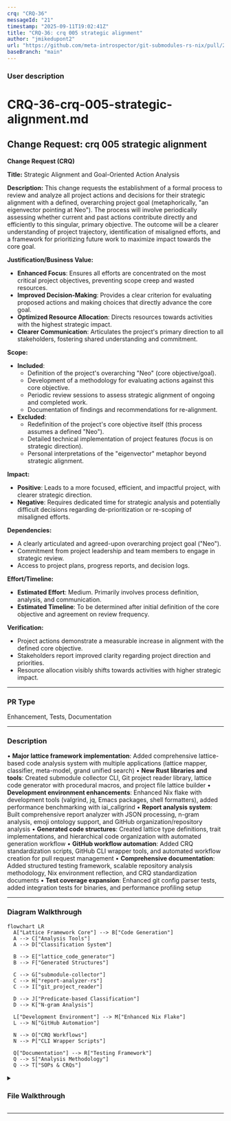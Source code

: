```yaml
---
crq: "CRQ-36"
messageId: "21"
timestamp: "2025-09-11T19:02:41Z"
title: "CRQ-36: crq 005 strategic alignment"
author: "jmikedupont2"
url: "https://github.com/meta-introspector/git-submodules-rs-nix/pull/21"
baseBranch: "main"
---
```


### **User description**
# CRQ-36-crq-005-strategic-alignment.md

## Change Request: crq 005 strategic alignment
**Change Request (CRQ)**

**Title:** Strategic Alignment and Goal-Oriented Action Analysis

**Description:**
This change requests the establishment of a formal process to review and analyze all project actions and decisions for their strategic alignment with a defined, overarching project goal (metaphorically, "an eigenvector pointing at Neo"). The process will involve periodically assessing whether current and past actions contribute directly and efficiently to this singular, primary objective. The outcome will be a clearer understanding of project trajectory, identification of misaligned efforts, and a framework for prioritizing future work to maximize impact towards the core goal.

**Justification/Business Value:**
*   **Enhanced Focus**: Ensures all efforts are concentrated on the most critical project objectives, preventing scope creep and wasted resources.
*   **Improved Decision-Making**: Provides a clear criterion for evaluating proposed actions and making choices that directly advance the core goal.
*   **Optimized Resource Allocation**: Directs resources towards activities with the highest strategic impact.
*   **Clearer Communication**: Articulates the project's primary direction to all stakeholders, fostering shared understanding and commitment.

**Scope:**
*   **Included**:
    *   Definition of the project's overarching "Neo" (core objective/goal).
    *   Development of a methodology for evaluating actions against this core objective.
    *   Periodic review sessions to assess strategic alignment of ongoing and completed work.
    *   Documentation of findings and recommendations for re-alignment.
*   **Excluded**:
    *   Redefinition of the project's core objective itself (this process assumes a defined "Neo").
    *   Detailed technical implementation of project features (focus is on strategic direction).
    *   Personal interpretations of the "eigenvector" metaphor beyond strategic alignment.

**Impact:**
*   **Positive**: Leads to a more focused, efficient, and impactful project, with clearer strategic direction.
*   **Negative**: Requires dedicated time for strategic analysis and potentially difficult decisions regarding de-prioritization or re-scoping of misaligned efforts.

**Dependencies:**
*   A clearly articulated and agreed-upon overarching project goal ("Neo").
*   Commitment from project leadership and team members to engage in strategic review.
*   Access to project plans, progress reports, and decision logs.

**Effort/Timeline:**
*   **Estimated Effort**: Medium. Primarily involves process definition, analysis, and communication.
*   **Estimated Timeline**: To be determined after initial definition of the core objective and agreement on review frequency.

**Verification:**
*   Project actions demonstrate a measurable increase in alignment with the defined core objective.
*   Stakeholders report improved clarity regarding project direction and priorities.
*   Resource allocation visibly shifts towards activities with higher strategic impact.


___

### **PR Type**
Enhancement, Tests, Documentation


___

### **Description**
• **Major lattice framework implementation**: Added comprehensive lattice-based code analysis system with multiple applications (lattice mapper, classifier, meta-model, grand unified search)
• **New Rust libraries and tools**: Created submodule collector CLI, Git project reader library, lattice code generator with procedural macros, and project file lattice builder
• **Development environment enhancements**: Enhanced Nix flake with development tools (valgrind, jq, Emacs packages, shell formatters), added performance benchmarking with iai_callgrind
• **Report analysis system**: Built comprehensive report analyzer with JSON processing, n-gram analysis, emoji ontology support, and GitHub organization/repository analysis
• **Generated code structures**: Created lattice type definitions, trait implementations, and hierarchical code organization with automated generation workflow
• **GitHub workflow automation**: Added CRQ standardization scripts, GitHub CLI wrapper tools, and automated workflow creation for pull request management
• **Comprehensive documentation**: Added structured testing framework, scalable repository analysis methodology, Nix environment reflection, and CRQ standardization documents
• **Test coverage expansion**: Enhanced git config parser tests, added integration tests for binaries, and performance profiling setup


___

### Diagram Walkthrough


```mermaid
flowchart LR
  A["Lattice Framework Core"] --> B["Code Generation"]
  A --> C["Analysis Tools"]
  A --> D["Classification System"]
  
  B --> E["lattice_code_generator"]
  B --> F["Generated Structures"]
  
  C --> G["submodule-collector"]
  C --> H["report-analyzer-rs"]
  C --> I["git_project_reader"]
  
  D --> J["Predicate-based Classification"]
  D --> K["N-gram Analysis"]
  
  L["Development Environment"] --> M["Enhanced Nix Flake"]
  L --> N["GitHub Automation"]
  
  N --> O["CRQ Workflows"]
  N --> P["CLI Wrapper Scripts"]
  
  Q["Documentation"] --> R["Testing Framework"]
  Q --> S["Analysis Methodology"]
  Q --> T["SOPs & CRQs"]
```



<details> <summary><h3> File Walkthrough</h3></summary>

<table><thead><tr><th></th><th align="left">Relevant files</th></tr></thead><tbody><tr><td><strong>Configuration changes</strong></td><td><details><summary>2 files</summary><table>
<tr>
  <td>
    <details>
      <summary><strong>flake.nix</strong><dd><code>Enhanced Nix flake with submodule collector and development tools</code></dd></summary>
<hr>

flake.nix

• Removed empty line at the beginning of the file<br> • Added new <br><code>submodule-collector</code> derivation with Rust build configuration<br> • Added <br>development tools including <code>jq</code>, <code>valgrind</code>, and multiple Emacs packages<br> <br>• Added shell formatting and linting tools (<code>shellcheck</code>, <code>shfmt</code>, <br><code>nixpkgs-fmt</code>)


</details>


  </td>
  <td><a href="https://github.com/meta-introspector/git-submodules-rs-nix/pull/21/files#diff-206b9ce276ab5971a2489d75eb1b12999d4bf3843b7988cbe8d687cfde61dea0">+34/-1</a>&nbsp; &nbsp; </td>

</tr>

<tr>
  <td>
    <details>
      <summary><strong>shell.nix</strong><dd><code>Added valgrind to development shell dependencies</code>&nbsp; &nbsp; &nbsp; &nbsp; &nbsp; &nbsp; &nbsp; &nbsp; &nbsp; </dd></summary>
<hr>

shell.nix

• Added `valgrind` package to the development shell build inputs


</details>


  </td>
  <td><a href="https://github.com/meta-introspector/git-submodules-rs-nix/pull/21/files#diff-e53dfbfffe62ae3c0b411b3938ccffa9fb6a2ecc565f55785ef8daa756631a6b">+1/-1</a>&nbsp; &nbsp; &nbsp; </td>

</tr>
</table></details></td></tr><tr><td><strong>Enhancement</strong></td><td><details><summary>59 files</summary><table>
<tr>
  <td>
    <details>
      <summary><strong>lib.rs</strong><dd><code>New lattice code generator library with procedural macros</code></dd></summary>
<hr>

lattice_code_generator/src/lib.rs

• New library providing code generation utilities for the Lattice Idea <br>Framework<br> • Implements functions to generate Rust code for <code>ValueType</code> <br>enum, traits, and structs<br> • Uses <code>proc_macro2</code> and <code>quote</code> for <br>programmatic Rust code generation<br> • Includes comprehensive tests for <br>generated code validation


</details>


  </td>
  <td><a href="https://github.com/meta-introspector/git-submodules-rs-nix/pull/21/files#diff-243854d89636db85a935fa955ee16fa44ea3ca7092902bc29701c3a825b0ba0a">+296/-0</a>&nbsp; </td>

</tr>

<tr>
  <td>
    <details>
      <summary><strong>main.rs</strong><dd><code>New submodule collector CLI tool for Git repository analysis</code></dd></summary>
<hr>

submodule-collector/src/main.rs

• New command-line tool for scanning Git repositories and submodules<br> • <br>Recursively processes nested submodules and collects detailed <br>information<br> • Outputs comprehensive JSON reports with repository and <br>submodule data<br> • Includes error handling and resilient processing of <br>failed repositories


</details>


  </td>
  <td><a href="https://github.com/meta-introspector/git-submodules-rs-nix/pull/21/files#diff-a47f0db0f72bdfe38e4c5fc28fcb76ddd4adc991f2b12a672f14f8348411c83a">+279/-0</a>&nbsp; </td>

</tr>

<tr>
  <td>
    <details>
      <summary><strong>main.rs</strong><dd><code>New project file lattice builder with classification system</code></dd></summary>
<hr>

project_file_lattice_builder/src/main.rs

• New program that constructs a conceptual lattice of project files<br> • <br>Implements file classification using word predicates and lattice <br>hierarchy<br> • Scans directories and applies conceptual content <br>extraction<br> • Includes comprehensive test coverage for predicate <br>classification


</details>


  </td>
  <td><a href="https://github.com/meta-introspector/git-submodules-rs-nix/pull/21/files#diff-307096deb9eb86f24a90391b001a081a638672a52f8c27651d21c72bcfdcd2a1">+202/-0</a>&nbsp; </td>

</tr>

<tr>
  <td>
    <details>
      <summary><strong>lattice_mapper_app.rs</strong><dd><code>New lattice mapper application for code similarity matching</code></dd></summary>
<hr>

src/lattice_mapper_app.rs

• New application demonstrating code mapping into lattice structures<br> • <br>Implements similarity-based classification using predicate matching<br> • <br>Bridges lattice structure generation with repository classification<br> • <br>Shows conceptual "generate and then match" process workflow


</details>


  </td>
  <td><a href="https://github.com/meta-introspector/git-submodules-rs-nix/pull/21/files#diff-d4b10dc90da2ebd2e54c216c08faf398915f797cc4bf2e94185cd40832762c62">+209/-0</a>&nbsp; </td>

</tr>

<tr>
  <td>
    <details>
      <summary><strong>lattice_types.rs</strong><dd><code>New lattice types module with core framework definitions</code>&nbsp; </dd></summary>
<hr>

src/lattice_types.rs

• New module defining conceptual lattice types and structures<br> • <br>Implements <code>ValueType</code> enum, traits, and generic structs for lattice <br>framework<br> • Provides foundation types for different k-value types and <br>n-gram sizes<br> • Includes demonstration of lattice model usage with <br>examples


</details>


  </td>
  <td><a href="https://github.com/meta-introspector/git-submodules-rs-nix/pull/21/files#diff-b4cbc31fe99d9b693a12612fdfbcbb6a05afbab7836ee96ef34759a80eea2dfc">+196/-0</a>&nbsp; </td>

</tr>

<tr>
  <td>
    <details>
      <summary><strong>repo_search_simulator.rs</strong><dd><code>New repository search simulator with predicate-based matching</code></dd></summary>
<hr>

src/repo_search_simulator.rs

• New program simulating search-by-example across mock repositories<br> • <br>Implements predicate-based classification and similarity scoring<br> • <br>Demonstrates lattice framework application to large codebase search<br> • <br>Includes conceptual repository classification and comparison logic


</details>


  </td>
  <td><a href="https://github.com/meta-introspector/git-submodules-rs-nix/pull/21/files#diff-0fd44409289d811f50e94913ae801d7ed5c483e8798303c297ac9854807cfe41">+202/-0</a>&nbsp; </td>

</tr>

<tr>
  <td>
    <details>
      <summary><strong>meta_lattice_model.rs</strong><dd><code>New meta-lattice model with self-referential analysis capabilities</code></dd></summary>
<hr>

src/meta_lattice_model.rs

• New meta-model program that models the lattice idea framework itself<br> <br>• Implements self-referential analysis and conceptual model comparison<br> <br>• Demonstrates framework's capacity for meta-modeling and <br>self-analysis<br> • Shows conceptual search for similar models based on <br>shared concepts


</details>


  </td>
  <td><a href="https://github.com/meta-introspector/git-submodules-rs-nix/pull/21/files#diff-4ad95f3ed0d6e795cabcf8199fb28fa159aef84b4f32e578f55079fa94e07625">+153/-0</a>&nbsp; </td>

</tr>

<tr>
  <td>
    <details>
      <summary><strong>analyze_strings.rs</strong><dd><code>New string analyzer with n-gram analysis and ontology support</code></dd></summary>
<hr>

report-analyzer-rs/src/analyze_strings.rs

• New string analysis module with token frequency analysis<br> • <br>Implements n-gram generation and analysis with emoji ontology support<br> <br>• Provides iterative compression and convergence checking<br> • Includes <br>suggested rule generation for ontology expansion


</details>


  </td>
  <td><a href="https://github.com/meta-introspector/git-submodules-rs-nix/pull/21/files#diff-2972c1dbf1387f1fc356a8a7315beb271dcacb9eb512719d2ac60d15084a7c1a">+171/-0</a>&nbsp; </td>

</tr>

<tr>
  <td>
    <details>
      <summary><strong>lattice_classifier_app.rs</strong><dd><code>New lattice classifier application with predicate-based search</code></dd></summary>
<hr>

src/lattice_classifier_app.rs

• New application demonstrating lattice-based text classification<br> • <br>Implements predicate-based classification using generated lattice <br>types<br> • Shows search-by-example functionality with word predicates<br> • <br>Provides conceptual framework for classifying complex items


</details>


  </td>
  <td><a href="https://github.com/meta-introspector/git-submodules-rs-nix/pull/21/files#diff-2046e6cf0881f2c6f04e40c623dbf7b071fa54d0b330bd758caea2f306c79f59">+188/-0</a>&nbsp; </td>

</tr>

<tr>
  <td>
    <details>
      <summary><strong>lib.rs</strong><dd><code>New Git project reader library with status and file tracking</code></dd></summary>
<hr>

git_project_reader/src/lib.rs

• New library for reading Git project information including tracked <br>files<br> • Implements functions to collect git status and repository <br>metadata<br> • Provides comprehensive test coverage for Git operations<br> • <br>Includes error handling for repository access and command execution


</details>


  </td>
  <td><a href="https://github.com/meta-introspector/git-submodules-rs-nix/pull/21/files#diff-258b44c334cd672e0393e8cad155edd07074a84e46a6c7389d9d227e07b3e1d8">+174/-0</a>&nbsp; </td>

</tr>

<tr>
  <td>
    <details>
      <summary><strong>grand_unified_search.rs</strong><dd><code>New grand unified search system conceptual framework</code>&nbsp; &nbsp; &nbsp; &nbsp; &nbsp; </dd></summary>
<hr>

src/grand_unified_search.rs

• New conceptual outline for a grand unified search system<br> • <br>Demonstrates self-parsing, similarity search, and LLM interaction <br>concepts<br> • Shows integration of lattice framework with code analysis <br>tools<br> • Provides placeholder implementations for complex search <br>functionality


</details>


  </td>
  <td><a href="https://github.com/meta-introspector/git-submodules-rs-nix/pull/21/files#diff-b8a48c02f53b75052bc23d20df7488207a5b86d7815d3fb29ef0b8b985553ab1">+148/-0</a>&nbsp; </td>

</tr>

<tr>
  <td>
    <details>
      <summary><strong>lattice_model.rs</strong><dd><code>New lattice model with core types and predicate classification</code></dd></summary>
<hr>

src/lattice_model.rs

• New lattice model module with core type definitions<br> • Implements <br><code>ValueType</code> enum with prime-based variants<br> • Provides traits and structs <br>for lattice layer management<br> • Includes predicate classifier for text <br>analysis


</details>


  </td>
  <td><a href="https://github.com/meta-introspector/git-submodules-rs-nix/pull/21/files#diff-780a4d5fb95789264d299113f8c45e066dafc4aa039180f7494020e35c5246b6">+136/-0</a>&nbsp; </td>

</tr>

<tr>
  <td>
    <details>
      <summary><strong>word_predicate_analyzer.rs</strong><dd><code>New word predicate analyzer with n-gram lattice integration</code></dd></summary>
<hr>

src/word_predicate_analyzer.rs

• New word predicate analyzer using lattice type definitions<br> • <br>Implements text tokenization and n-gram analysis on predicates<br> • <br>Demonstrates vocabulary-based predicate extraction<br> • Shows integration <br>with lattice structure for text analysis


</details>


  </td>
  <td><a href="https://github.com/meta-introspector/git-submodules-rs-nix/pull/21/files#diff-8b1a5639c122dab7e9c36fd0dac9ffa1dd9fbbbb4fb5d68eca6be406d0f63e83">+95/-0</a>&nbsp; &nbsp; </td>

</tr>

<tr>
  <td>
    <details>
      <summary><strong>main.rs</strong><dd><code>New lattice structure generator with hierarchical code organization</code></dd></summary>
<hr>

lattice_structure_generator/src/main.rs

• New lattice structure generator creating hierarchical code <br>organization<br> • Generates layered directory structure based on k-value <br>types<br> • Creates instance-specific code files for different lattice <br>layers<br> • Provides conceptual mapping framework for existing code <br>classification


</details>


  </td>
  <td><a href="https://github.com/meta-introspector/git-submodules-rs-nix/pull/21/files#diff-0503dd508e5c7168f8b6b74fb16594f291c5cead8790bfaec55d85ac576166f2">+82/-0</a>&nbsp; &nbsp; </td>

</tr>

<tr>
  <td>
    <details>
      <summary><strong>lib.rs</strong><dd><code>Enhanced library with ZOS lattice builder and file classification</code></dd></summary>
<hr>

src/lib.rs

• Added new <code>build_zos_lattice</code> function for project file classification<br> <br>• Integrated lattice model with predicate-based file analysis<br> • <br>Implements multi-layer lattice construction with different value types<br> <br>• Provides comprehensive file classification into lattice hierarchy


</details>


  </td>
  <td><a href="https://github.com/meta-introspector/git-submodules-rs-nix/pull/21/files#diff-b1a35a68f14e696205874893c07fd24fdb88882b47c23cc0e0c80a30c7d53759">+78/-0</a>&nbsp; &nbsp; </td>

</tr>

<tr>
  <td>
    <details>
      <summary><strong>main.rs</strong><dd><code>New lattice generator application with automated code generation</code></dd></summary>
<hr>

lattice_generator_app/src/main.rs

• New application for generating lattice code structures<br> • Uses <br>lattice code generator to create complete type definitions<br> • Writes <br>generated code to organized output directory structure<br> • Provides <br>automated code generation workflow for lattice framework


</details>


  </td>
  <td><a href="https://github.com/meta-introspector/git-submodules-rs-nix/pull/21/files#diff-ba3c74e9dedda9c826a5198e4fb1879be1cc3251ad2be3b8bd4cef25d22bf646">+56/-0</a>&nbsp; &nbsp; </td>

</tr>

<tr>
  <td>
    <details>
      <summary><strong>analyze_names.rs</strong><dd><code>New name analyzer for repository and submodule name extraction</code></dd></summary>
<hr>

report-analyzer-rs/src/analyze_names.rs

• New name analysis module for extracting repository and submodule <br>names<br> • Implements regex-based name extraction from GitHub URLs<br> • <br>Provides frequency counting for repository and submodule names<br> • <br>Handles nested repository name extraction from submodule data


</details>


  </td>
  <td><a href="https://github.com/meta-introspector/git-submodules-rs-nix/pull/21/files#diff-ece2606d6df195d4968ecc9276f8faa6fb13f2dfbd036a099bdef2995f9eac1d">+30/-0</a>&nbsp; &nbsp; </td>

</tr>

<tr>
  <td>
    <details>
      <summary><strong>main.rs</strong><dd><code>New report analyzer main module with JSON processing</code>&nbsp; &nbsp; &nbsp; &nbsp; &nbsp; </dd></summary>
<hr>

report-analyzer-rs/src/main.rs

• Added new Rust analyzer main module with command-line argument <br>parsing using <code>clap</code><br> • Implemented basic report loading and analysis <br>functionality with JSON deserialization<br> • Included commented-out <br>function calls for future analysis features like LCP, duplicate URLs, <br>and organization analysis<br> • Added string analysis with emoji ontology <br>support for enhanced output formatting


</details>


  </td>
  <td><a href="https://github.com/meta-introspector/git-submodules-rs-nix/pull/21/files#diff-0c621fee3c56e03aa11c26e9371c0d100ee91ec12c43746c6cf2eb8f687bdeac">+50/-0</a>&nbsp; &nbsp; </td>

</tr>

<tr>
  <td>
    <details>
      <summary><strong>program_self_description.rs</strong><dd><code>Self-describing program with predicate-based similarity search</code></dd></summary>
<hr>

src/program_self_description.rs

• Created self-describing program demonstrating predicate-based <br>analysis concepts<br> • Implemented functions for self-description and <br>finding similar programs using word-as-predicate model<br> • Added <br>meta-assertion functionality showcasing theoretical framework <br>application


</details>


  </td>
  <td><a href="https://github.com/meta-introspector/git-submodules-rs-nix/pull/21/files#diff-386ecf0f7a94fde9c182bd08fe96599c8620c47e849ed27d5ffd2d799bf30060">+37/-0</a>&nbsp; &nbsp; </td>

</tr>

<tr>
  <td>
    <details>
      <summary><strong>lcp.rs</strong><dd><code>Longest common prefix analysis implementation</code>&nbsp; &nbsp; &nbsp; &nbsp; &nbsp; &nbsp; &nbsp; &nbsp; &nbsp; &nbsp; &nbsp; &nbsp; </dd></summary>
<hr>

report-analyzer-rs/src/lcp.rs

• Implemented longest common prefix (LCP) analysis for repository <br>paths and URLs<br> • Added functions to find LCP across string collections <br>and perform analysis on report data<br> • Included comprehensive path <br>extraction from repositories, submodules, and failed repositories


</details>


  </td>
  <td><a href="https://github.com/meta-introspector/git-submodules-rs-nix/pull/21/files#diff-b21ab373ab1b39d083a90c0171119e10f283f4af3edb4ab1148d439b9eda1101">+51/-0</a>&nbsp; &nbsp; </td>

</tr>

<tr>
  <td>
    <details>
      <summary><strong>types.rs</strong><dd><code>Core data structures and CLI argument definitions</code>&nbsp; &nbsp; &nbsp; &nbsp; &nbsp; &nbsp; &nbsp; &nbsp; </dd></summary>
<hr>

report-analyzer-rs/src/types.rs

• Defined core data structures for submodule reporting including <br><code>SubmoduleInfo</code>, <code>RepoInfo</code>, and <code>FailedRepoInfo</code><br> • Added command-line <br>argument parsing structure with <code>clap</code> integration<br> • Implemented JSON <br>serialization/deserialization for all data types


</details>


  </td>
  <td><a href="https://github.com/meta-introspector/git-submodules-rs-nix/pull/21/files#diff-70a32aaec9d7a33bba7859aaec9a648355cf4a92b9a1c688430f60fd0b1ad036">+47/-0</a>&nbsp; &nbsp; </td>

</tr>

<tr>
  <td>
    <details>
      <summary><strong>value_type.rs</strong><dd><code>Generated lattice value type definitions</code>&nbsp; &nbsp; &nbsp; &nbsp; &nbsp; &nbsp; &nbsp; &nbsp; &nbsp; &nbsp; &nbsp; &nbsp; &nbsp; &nbsp; &nbsp; &nbsp; &nbsp; </dd></summary>
<hr>

generated_lattice_code/value_type.rs

• Generated compressed Rust code defining <code>ValueType</code> enum with prime <br>value variants<br> • Implemented methods for value counting and ZOS <br>sequence generation<br> • Single-line format with all code compressed <br>without whitespace


</details>


  </td>
  <td><a href="https://github.com/meta-introspector/git-submodules-rs-nix/pull/21/files#diff-4534ce506bbc5e0a512da2a9f61948dc44575940029777e3be9fa6f1ce706735">+1/-0</a>&nbsp; &nbsp; &nbsp; </td>

</tr>

<tr>
  <td>
    <details>
      <summary><strong>value_type.rs</strong><dd><code>Duplicate generated lattice value type structure</code>&nbsp; &nbsp; &nbsp; &nbsp; &nbsp; &nbsp; &nbsp; &nbsp; &nbsp; </dd></summary>
<hr>

generated_lattice_structure/value_type.rs

• Duplicate of generated lattice code with identical <code>ValueType</code> enum <br>implementation<br> • Same compressed format with prime value variants and <br>utility methods


</details>


  </td>
  <td><a href="https://github.com/meta-introspector/git-submodules-rs-nix/pull/21/files#diff-0e397496f4650bd5f8a1aaa402b4f095cc1ebfec730fb80a60040684b1e76798">+1/-0</a>&nbsp; &nbsp; &nbsp; </td>

</tr>

<tr>
  <td>
    <details>
      <summary><strong>analyze_orgs.rs</strong><dd><code>GitHub organization analysis and frequency counting</code>&nbsp; &nbsp; &nbsp; &nbsp; &nbsp; &nbsp; </dd></summary>
<hr>

report-analyzer-rs/src/analyze_orgs.rs

• Implemented organization analysis from GitHub URLs using regex <br>pattern matching<br> • Added frequency counting for organizations found in <br>repositories and failed repositories<br> • Created comprehensive <br>organization extraction from both successful and failed repository <br>data


</details>


  </td>
  <td><a href="https://github.com/meta-introspector/git-submodules-rs-nix/pull/21/files#diff-dfc5e43d786c558598103c88d48bb1cfc40e246b3ba904ae455a340f1c5d7e0a">+26/-0</a>&nbsp; &nbsp; </td>

</tr>

<tr>
  <td>
    <details>
      <summary><strong>lattice_struct.rs</strong><dd><code>Generated lattice structure with trait-based layers</code>&nbsp; &nbsp; &nbsp; &nbsp; &nbsp; &nbsp; </dd></summary>
<hr>

generated_lattice_code/lattice_struct.rs

• Generated compressed lattice structure with trait-based layer <br>management<br> • Implemented dynamic layer addition and description <br>functionality<br> • Single-line format with complete lattice model <br>implementation


</details>


  </td>
  <td><a href="https://github.com/meta-introspector/git-submodules-rs-nix/pull/21/files#diff-79d9dfa1f549d761bf956b17120979d037243e9dc1f10ebb9402e5b62ff5cf46">+1/-0</a>&nbsp; &nbsp; &nbsp; </td>

</tr>

<tr>
  <td>
    <details>
      <summary><strong>lattice_struct.rs</strong><dd><code>Duplicate generated lattice structure implementation</code>&nbsp; &nbsp; &nbsp; &nbsp; &nbsp; </dd></summary>
<hr>

generated_lattice_structure/lattice_struct.rs

• Duplicate of generated lattice code with identical structure <br>implementation<br> • Same compressed format with trait-based layer <br>management


</details>


  </td>
  <td><a href="https://github.com/meta-introspector/git-submodules-rs-nix/pull/21/files#diff-d0b1a7887fc4298e093cd2bfb55016adcc95a93c94f2f6df94699f5fb9f43180">+1/-0</a>&nbsp; &nbsp; &nbsp; </td>

</tr>

<tr>
  <td>
    <details>
      <summary><strong>instance_struct.rs</strong><dd><code>Generated instance structure with n-gram support</code>&nbsp; &nbsp; &nbsp; &nbsp; &nbsp; &nbsp; &nbsp; &nbsp; &nbsp; </dd></summary>
<hr>

generated_lattice_code/instance_struct.rs

• Generated compressed instance structure with generic type support<br> • <br>Implemented n-gram size validation and instance description <br>functionality<br> • Single-line format with complete instance model <br>implementation


</details>


  </td>
  <td><a href="https://github.com/meta-introspector/git-submodules-rs-nix/pull/21/files#diff-d3a134be5da73893ad11cfba2741e995cb5385d116f305bb9f90ba03072271f8">+1/-0</a>&nbsp; &nbsp; &nbsp; </td>

</tr>

<tr>
  <td>
    <details>
      <summary><strong>instance_struct.rs</strong><dd><code>Duplicate generated instance structure</code>&nbsp; &nbsp; &nbsp; &nbsp; &nbsp; &nbsp; &nbsp; &nbsp; &nbsp; &nbsp; &nbsp; &nbsp; &nbsp; &nbsp; &nbsp; &nbsp; &nbsp; &nbsp; &nbsp; </dd></summary>
<hr>

generated_lattice_structure/instance_struct.rs

• Duplicate of generated instance code with identical implementation<br> • <br>Same compressed format with generic type support and validation


</details>


  </td>
  <td><a href="https://github.com/meta-introspector/git-submodules-rs-nix/pull/21/files#diff-2a3695aa0e91eed81596edd58de20843bbebe8a9e7ddddae052cc7f695267747">+1/-0</a>&nbsp; &nbsp; &nbsp; </td>

</tr>

<tr>
  <td>
    <details>
      <summary><strong>lattice_layer_struct.rs</strong><dd><code>Generated lattice layer structure with validation</code>&nbsp; &nbsp; &nbsp; &nbsp; &nbsp; &nbsp; &nbsp; &nbsp; </dd></summary>
<hr>

generated_lattice_code/lattice_layer_struct.rs

• Generated compressed lattice layer structure with value type <br>validation<br> • Implemented instance addition with type checking and <br>layer description<br> • Single-line format with complete layer management <br>implementation


</details>


  </td>
  <td><a href="https://github.com/meta-introspector/git-submodules-rs-nix/pull/21/files#diff-0aacd04a7a621f806b54ffa94092f874682700841e03474720504945ec824126">+1/-0</a>&nbsp; &nbsp; &nbsp; </td>

</tr>

<tr>
  <td>
    <details>
      <summary><strong>lattice_layer_struct.rs</strong><dd><code>Duplicate generated lattice layer structure</code>&nbsp; &nbsp; &nbsp; &nbsp; &nbsp; &nbsp; &nbsp; &nbsp; &nbsp; &nbsp; &nbsp; &nbsp; &nbsp; &nbsp; </dd></summary>
<hr>

generated_lattice_structure/lattice_layer_struct.rs

• Duplicate of generated lattice layer code with identical <br>implementation<br> • Same compressed format with value type validation and <br>instance management


</details>


  </td>
  <td><a href="https://github.com/meta-introspector/git-submodules-rs-nix/pull/21/files#diff-8732c80f707e0ab6b869ea056076368c8830979c489e8c25c0b1d63a05affb3b">+1/-0</a>&nbsp; &nbsp; &nbsp; </td>

</tr>

<tr>
  <td>
    <details>
      <summary><strong>duplicates.rs</strong><dd><code>Duplicate repository URL detection and analysis</code>&nbsp; &nbsp; &nbsp; &nbsp; &nbsp; &nbsp; &nbsp; &nbsp; &nbsp; &nbsp; </dd></summary>
<hr>

report-analyzer-rs/src/duplicates.rs

• Implemented duplicate URL detection and reporting functionality<br> • <br>Added analysis to identify repositories with same URLs but different <br>paths<br> • Created comprehensive duplicate URL analysis with detailed <br>path listing


</details>


  </td>
  <td><a href="https://github.com/meta-introspector/git-submodules-rs-nix/pull/21/files#diff-4d80fd66c8b316d5012d6352dd781de56fe14903a0f5394e6ce2fa81ee99e035">+25/-0</a>&nbsp; &nbsp; </td>

</tr>

<tr>
  <td>
    <details>
      <summary><strong>input.rs</strong><dd><code>Input handling for CLI arguments and JSON data</code>&nbsp; &nbsp; &nbsp; &nbsp; &nbsp; &nbsp; &nbsp; &nbsp; &nbsp; &nbsp; &nbsp; </dd></summary>
<hr>

report-analyzer-rs/src/input.rs

• Created input handling module for command-line argument parsing and <br>data loading<br> • Implemented JSON file reading for reports and optional <br>ontology files<br> • Added error handling for file operations and JSON <br>deserialization


</details>


  </td>
  <td><a href="https://github.com/meta-introspector/git-submodules-rs-nix/pull/21/files#diff-e9ea32f3583a31e364d9ff7d6c37296c5c56f4c8fe8b359a4693368182e54e3b">+22/-0</a>&nbsp; &nbsp; </td>

</tr>

<tr>
  <td>
    <details>
      <summary><strong>apply_emojis.rs</strong><dd><code>Emoji ontology application for text enhancement</code>&nbsp; &nbsp; &nbsp; &nbsp; &nbsp; &nbsp; &nbsp; &nbsp; &nbsp; &nbsp; </dd></summary>
<hr>

report-analyzer-rs/src/apply_emojis.rs

• Implemented emoji ontology application for text enhancement<br> • Added <br>text replacement functionality using ontology mappings<br> • Created <br>sorted key processing for proper emoji substitution


</details>


  </td>
  <td><a href="https://github.com/meta-introspector/git-submodules-rs-nix/pull/21/files#diff-b046d9b03ffcc74bc7362f658297d45a8141ccff9481915e5a8348b7f49a2297">+18/-0</a>&nbsp; &nbsp; </td>

</tr>

<tr>
  <td>
    <details>
      <summary><strong>names_analysis.rs</strong><dd><code>Repository name frequency analysis with emoji support</code>&nbsp; &nbsp; &nbsp; &nbsp; </dd></summary>
<hr>

report-analyzer-rs/src/names_analysis.rs

• Implemented repository and submodule name frequency analysis<br> • Added <br>sorting by frequency and top 10 display functionality<br> • Integrated <br>emoji ontology support for enhanced name display


</details>


  </td>
  <td><a href="https://github.com/meta-introspector/git-submodules-rs-nix/pull/21/files#diff-300b8fb41eee786eabd0188c0030f81f88dfc1cee7f998e57e62b26ff2a14c37">+14/-0</a>&nbsp; &nbsp; </td>

</tr>

<tr>
  <td>
    <details>
      <summary><strong>org_analysis.rs</strong><dd><code>Organization frequency analysis with emoji integration</code>&nbsp; &nbsp; &nbsp; </dd></summary>
<hr>

report-analyzer-rs/src/org_analysis.rs

• Created organization analysis with frequency sorting and display<br> • <br>Implemented top 10 organization listing with emoji ontology <br>integration<br> • Added comprehensive organization frequency analysis <br>functionality


</details>


  </td>
  <td><a href="https://github.com/meta-introspector/git-submodules-rs-nix/pull/21/files#diff-5bc7fdd91e1797253239ee186eacd73c931025fcd10b5880906a97a8400fbdcc">+13/-0</a>&nbsp; &nbsp; </td>

</tr>

<tr>
  <td>
    <details>
      <summary><strong>main.rs</strong><dd><code>Git repository testing utility with git2 integration</code>&nbsp; &nbsp; &nbsp; &nbsp; &nbsp; </dd></summary>
<hr>

git_test_repo/src/main.rs

• Created simple Git repository testing utility using <code>git2</code> crate<br> • <br>Implemented repository opening and path validation functionality<br> • <br>Added basic error handling for Git operations


</details>


  </td>
  <td><a href="https://github.com/meta-introspector/git-submodules-rs-nix/pull/21/files#diff-8b9cadcb87746c34dbbc19f46f1ef3a55b401e70c5dba9cf5f2af4f9877fa594">+10/-0</a>&nbsp; &nbsp; </td>

</tr>

<tr>
  <td>
    <details>
      <summary><strong>instance_0.rs</strong><dd><code>Placeholder for 2-value type instance implementation</code>&nbsp; &nbsp; &nbsp; &nbsp; &nbsp; </dd></summary>
<hr>

generated_lattice_structure/layer_k_2/instance_0.rs

• Added placeholder comment for 2-value type instance implementation<br> • <br>Defined structure for specific instance based on 2-bit model


</details>


  </td>
  <td><a href="https://github.com/meta-introspector/git-submodules-rs-nix/pull/21/files#diff-990ad20f4685e1e62b47bcdc403066dc9a6a5cd320f109f452149c676da95d77">+3/-0</a>&nbsp; &nbsp; &nbsp; </td>

</tr>

<tr>
  <td>
    <details>
      <summary><strong>instance_1.rs</strong><dd><code>Second placeholder for 2-value type instance</code>&nbsp; &nbsp; &nbsp; &nbsp; &nbsp; &nbsp; &nbsp; &nbsp; &nbsp; &nbsp; &nbsp; &nbsp; &nbsp; </dd></summary>
<hr>

generated_lattice_structure/layer_k_2/instance_1.rs

• Added placeholder comment for second 2-value type instance<br> • Defined <br>structure for additional 2-bit model instance


</details>


  </td>
  <td><a href="https://github.com/meta-introspector/git-submodules-rs-nix/pull/21/files#diff-df8632b2498c76b1d518d069119ef059ccb029cdcabff4a67066bd7b537542ca">+3/-0</a>&nbsp; &nbsp; &nbsp; </td>

</tr>

<tr>
  <td>
    <details>
      <summary><strong>instance_0.rs</strong><dd><code>Placeholder for 3-value type instance implementation</code>&nbsp; &nbsp; &nbsp; &nbsp; &nbsp; </dd></summary>
<hr>

generated_lattice_structure/layer_k_3/instance_0.rs

• Added placeholder comment for 3-value type instance implementation<br> • <br>Defined structure for specific instance based on 3-bit model


</details>


  </td>
  <td><a href="https://github.com/meta-introspector/git-submodules-rs-nix/pull/21/files#diff-45a15a4ed78fb935970c9dfb064319535f48d88aa3eeaaf6724236295ad8bc36">+3/-0</a>&nbsp; &nbsp; &nbsp; </td>

</tr>

<tr>
  <td>
    <details>
      <summary><strong>instance_1.rs</strong><dd><code>Second placeholder for 3-value type instance</code>&nbsp; &nbsp; &nbsp; &nbsp; &nbsp; &nbsp; &nbsp; &nbsp; &nbsp; &nbsp; &nbsp; &nbsp; &nbsp; </dd></summary>
<hr>

generated_lattice_structure/layer_k_3/instance_1.rs

• Added placeholder comment for second 3-value type instance<br> • Defined <br>structure for additional 3-bit model instance


</details>


  </td>
  <td><a href="https://github.com/meta-introspector/git-submodules-rs-nix/pull/21/files#diff-f985fd8aeb2357840bce2296c2e55547376810292136d6b105ebb782f0c2bea1">+3/-0</a>&nbsp; &nbsp; &nbsp; </td>

</tr>

<tr>
  <td>
    <details>
      <summary><strong>has_value_count_impls.rs</strong><dd><code>Generated trait implementation for boolean value counting</code></dd></summary>
<hr>

generated_lattice_code/has_value_count_impls.rs

• Generated compressed trait implementation for <code>bool</code> type with value <br>count of 2<br> • Single-line format implementing <code>HasValueCount</code> trait


</details>


  </td>
  <td><a href="https://github.com/meta-introspector/git-submodules-rs-nix/pull/21/files#diff-fc27ee60e32d05c14ba49d85ee4b7d8e66ac5c101ad0dbe3e5d349b4b9303ac8">+1/-0</a>&nbsp; &nbsp; &nbsp; </td>

</tr>

<tr>
  <td>
    <details>
      <summary><strong>has_value_count_impls.rs</strong><dd><code>Duplicate trait implementation for value counting</code>&nbsp; &nbsp; &nbsp; &nbsp; &nbsp; &nbsp; &nbsp; &nbsp; </dd></summary>
<hr>

generated_lattice_structure/has_value_count_impls.rs

• Duplicate of generated trait implementation with identical boolean <br>support<br> • Same compressed format for <code>HasValueCount</code> trait <br>implementation


</details>


  </td>
  <td><a href="https://github.com/meta-introspector/git-submodules-rs-nix/pull/21/files#diff-bfde8abac89de5011df90cbcb78cbcd164b872180cfb65270be5126f86444644">+1/-0</a>&nbsp; &nbsp; &nbsp; </td>

</tr>

<tr>
  <td>
    <details>
      <summary><strong>has_value_count_trait.rs</strong><dd><code>Generated trait definition for value counting</code>&nbsp; &nbsp; &nbsp; &nbsp; &nbsp; &nbsp; &nbsp; &nbsp; &nbsp; &nbsp; &nbsp; &nbsp; </dd></summary>
<hr>

generated_lattice_code/has_value_count_trait.rs

• Generated compressed trait definition for value counting <br>functionality<br> • Single-line format defining <code>HasValueCount</code> trait <br>interface


</details>


  </td>
  <td><a href="https://github.com/meta-introspector/git-submodules-rs-nix/pull/21/files#diff-cf0ba0ca0358cab475d52e9b5edf475682f4cd05a5cd4d554b917677343ec3b1">+1/-0</a>&nbsp; &nbsp; &nbsp; </td>

</tr>

<tr>
  <td>
    <details>
      <summary><strong>has_value_count_trait.rs</strong><dd><code>Duplicate trait definition for value counting</code>&nbsp; &nbsp; &nbsp; &nbsp; &nbsp; &nbsp; &nbsp; &nbsp; &nbsp; &nbsp; &nbsp; &nbsp; </dd></summary>
<hr>

generated_lattice_structure/has_value_count_trait.rs

• Duplicate of generated trait definition with identical interface<br> • <br>Same compressed format for <code>HasValueCount</code> trait


</details>


  </td>
  <td><a href="https://github.com/meta-introspector/git-submodules-rs-nix/pull/21/files#diff-ef800ec7554c85081358a5d3b43129aedea930cf2edbc44915c73ff89d7f767e">+1/-0</a>&nbsp; &nbsp; &nbsp; </td>

</tr>

<tr>
  <td>
    <details>
      <summary><strong>standardize_and_move_crqs.sh</strong><dd><code>CRQ file standardization and organization script</code>&nbsp; &nbsp; &nbsp; &nbsp; &nbsp; &nbsp; &nbsp; &nbsp; &nbsp; </dd></summary>
<hr>

tools/gh_scripts/standardize_and_move_crqs.sh

• Created comprehensive bash script for CRQ file standardization and <br>organization<br> • Implemented dry-run mode, filename parsing, header <br>validation, and automatic renaming<br> • Added robust CRQ number <br>calculation and file movement to standardized directory


</details>


  </td>
  <td><a href="https://github.com/meta-introspector/git-submodules-rs-nix/pull/21/files#diff-8c55bddfb101eb3114069c644947a8dd51e359934e566113c182d18a2dfd27ea">+149/-0</a>&nbsp; </td>

</tr>

<tr>
  <td>
    <details>
      <summary><strong>create_crq_workflow.sh</strong><dd><code>Automated CRQ workflow creation with GitHub integration</code>&nbsp; &nbsp; </dd></summary>
<hr>

tools/gh_scripts/create_crq_workflow.sh

• Implemented automated workflow creation for CRQ processing<br> • Added <br>branch creation, task.md generation, and pull request creation <br>functionality<br> • Integrated GitHub CLI for automated PR workflow <br>management


</details>


  </td>
  <td><a href="https://github.com/meta-introspector/git-submodules-rs-nix/pull/21/files#diff-6c8f66bef77ee7fde8332f1252ae40263db8cf2753250002be768b877a1ea40e">+79/-0</a>&nbsp; &nbsp; </td>

</tr>

<tr>
  <td>
    <details>
      <summary><strong>boot.sh</strong><dd><code>Session orchestration with recording and crash recovery</code>&nbsp; &nbsp; </dd></summary>
<hr>

boot.sh

• Created session orchestration script with asciinema recording <br>integration<br> • Implemented crash recovery checks with git status and <br>diff logging<br> • Added comprehensive logging and session management <br>functionality


</details>


  </td>
  <td><a href="https://github.com/meta-introspector/git-submodules-rs-nix/pull/21/files#diff-c270322e6f914001c9d1d23e01d1eefe9469337f284b0c0a920c5f843a15b373">+38/-0</a>&nbsp; &nbsp; </td>

</tr>

<tr>
  <td>
    <details>
      <summary><strong>gh_extract_actors.sh</strong><dd><code>GitHub actor extraction from issues and comments</code>&nbsp; &nbsp; &nbsp; &nbsp; &nbsp; &nbsp; &nbsp; &nbsp; &nbsp; </dd></summary>
<hr>

tools/gh_scripts/gh_extract_actors.sh

• Created script to extract unique actors from GitHub issues and <br>comments<br> • Implemented JSON parsing with <code>jq</code> for comprehensive actor <br>identification<br> • Added GitHub CLI integration for issue and comment <br>data retrieval


</details>


  </td>
  <td><a href="https://github.com/meta-introspector/git-submodules-rs-nix/pull/21/files#diff-460ff5ab5242fc20792c70a204e82ad028e958e7a97a454d0146104b9c11c60d">+41/-0</a>&nbsp; &nbsp; </td>

</tr>

<tr>
  <td>
    <details>
      <summary><strong>gh_workflows_view.sh</strong><dd><code>GitHub workflow run viewer script</code>&nbsp; &nbsp; &nbsp; &nbsp; &nbsp; &nbsp; &nbsp; &nbsp; &nbsp; &nbsp; &nbsp; &nbsp; &nbsp; &nbsp; &nbsp; &nbsp; &nbsp; &nbsp; &nbsp; &nbsp; &nbsp; &nbsp; &nbsp; &nbsp; </dd></summary>
<hr>

tools/gh_scripts/gh_workflows_view.sh

• Simple wrapper script for viewing GitHub Actions workflow run <br>details<br> • Added argument validation and GitHub CLI integration


</details>


  </td>
  <td><a href="https://github.com/meta-introspector/git-submodules-rs-nix/pull/21/files#diff-b0c94629d1fb360d50c2e90b6727366e24932da3280fe67fba264b2557c5813d">+7/-0</a>&nbsp; &nbsp; &nbsp; </td>

</tr>

<tr>
  <td>
    <details>
      <summary><strong>gh_workflows_rerun.sh</strong><dd><code>GitHub workflow re-run script</code>&nbsp; &nbsp; &nbsp; &nbsp; &nbsp; &nbsp; &nbsp; &nbsp; &nbsp; &nbsp; &nbsp; &nbsp; &nbsp; &nbsp; &nbsp; &nbsp; &nbsp; &nbsp; &nbsp; &nbsp; &nbsp; &nbsp; &nbsp; &nbsp; &nbsp; &nbsp; &nbsp; &nbsp; </dd></summary>
<hr>

tools/gh_scripts/gh_workflows_rerun.sh

• Simple wrapper script for re-running GitHub Actions workflows<br> • <br>Added argument validation and GitHub CLI integration


</details>


  </td>
  <td><a href="https://github.com/meta-introspector/git-submodules-rs-nix/pull/21/files#diff-e0c1712ffe488bdadbc0d62c565cf16af06d40f4e687e0934dbed1d7bbbc5355">+7/-0</a>&nbsp; &nbsp; &nbsp; </td>

</tr>

<tr>
  <td>
    <details>
      <summary><strong>gh_issues_view.sh</strong><dd><code>GitHub issue viewer script</code>&nbsp; &nbsp; &nbsp; &nbsp; &nbsp; &nbsp; &nbsp; &nbsp; &nbsp; &nbsp; &nbsp; &nbsp; &nbsp; &nbsp; &nbsp; &nbsp; &nbsp; &nbsp; &nbsp; &nbsp; &nbsp; &nbsp; &nbsp; &nbsp; &nbsp; &nbsp; &nbsp; &nbsp; &nbsp; &nbsp; &nbsp; </dd></summary>
<hr>

tools/gh_scripts/gh_issues_view.sh

• Simple wrapper script for viewing GitHub issue details<br> • Added <br>argument validation and GitHub CLI integration


</details>


  </td>
  <td><a href="https://github.com/meta-introspector/git-submodules-rs-nix/pull/21/files#diff-ceee01b16affa23014471597e8bfa4e7093a08cae0010e80d6e417f64eb4bd73">+7/-0</a>&nbsp; &nbsp; &nbsp; </td>

</tr>

<tr>
  <td>
    <details>
      <summary><strong>gh_prs_view.sh</strong><dd><code>GitHub pull request viewer script</code>&nbsp; &nbsp; &nbsp; &nbsp; &nbsp; &nbsp; &nbsp; &nbsp; &nbsp; &nbsp; &nbsp; &nbsp; &nbsp; &nbsp; &nbsp; &nbsp; &nbsp; &nbsp; &nbsp; &nbsp; &nbsp; &nbsp; &nbsp; &nbsp; </dd></summary>
<hr>

tools/gh_scripts/gh_prs_view.sh

• Simple wrapper script for viewing GitHub pull request details<br> • <br>Added argument validation and GitHub CLI integration


</details>


  </td>
  <td><a href="https://github.com/meta-introspector/git-submodules-rs-nix/pull/21/files#diff-ab1b2cdb0af702cfdded4516d0729e6dfd7e8344593d60c4f8e18391e97ad237">+7/-0</a>&nbsp; &nbsp; &nbsp; </td>

</tr>

<tr>
  <td>
    <details>
      <summary><strong>gh_prs_checkout.sh</strong><dd><code>GitHub pull request checkout script</code>&nbsp; &nbsp; &nbsp; &nbsp; &nbsp; &nbsp; &nbsp; &nbsp; &nbsp; &nbsp; &nbsp; &nbsp; &nbsp; &nbsp; &nbsp; &nbsp; &nbsp; &nbsp; &nbsp; &nbsp; &nbsp; &nbsp; </dd></summary>
<hr>

tools/gh_scripts/gh_prs_checkout.sh

• Simple wrapper script for checking out GitHub pull requests locally<br> <br>• Added argument validation and GitHub CLI integration


</details>


  </td>
  <td><a href="https://github.com/meta-introspector/git-submodules-rs-nix/pull/21/files#diff-d28d93bffaad9e849d93396c98a560026fe56ab83bb1b6970b7c861a88374ac8">+7/-0</a>&nbsp; &nbsp; &nbsp; </td>

</tr>

<tr>
  <td>
    <details>
      <summary><strong>gh_prs_create.sh</strong><dd><code>GitHub pull request creation script</code>&nbsp; &nbsp; &nbsp; &nbsp; &nbsp; &nbsp; &nbsp; &nbsp; &nbsp; &nbsp; &nbsp; &nbsp; &nbsp; &nbsp; &nbsp; &nbsp; &nbsp; &nbsp; &nbsp; &nbsp; &nbsp; &nbsp; </dd></summary>
<hr>

tools/gh_scripts/gh_prs_create.sh

• Simple wrapper script for creating new GitHub pull requests<br> • Direct <br>GitHub CLI integration with argument passthrough


</details>


  </td>
  <td><a href="https://github.com/meta-introspector/git-submodules-rs-nix/pull/21/files#diff-a93576bdc2590454343302cb71a046eb7c93a47d55a26aae5ec37b2b338c6c04">+3/-0</a>&nbsp; &nbsp; &nbsp; </td>

</tr>

<tr>
  <td>
    <details>
      <summary><strong>gh_issues_create.sh</strong><dd><code>GitHub issue creation script</code>&nbsp; &nbsp; &nbsp; &nbsp; &nbsp; &nbsp; &nbsp; &nbsp; &nbsp; &nbsp; &nbsp; &nbsp; &nbsp; &nbsp; &nbsp; &nbsp; &nbsp; &nbsp; &nbsp; &nbsp; &nbsp; &nbsp; &nbsp; &nbsp; &nbsp; &nbsp; &nbsp; &nbsp; &nbsp; </dd></summary>
<hr>

tools/gh_scripts/gh_issues_create.sh

• Simple wrapper script for creating new GitHub issues<br> • Direct GitHub <br>CLI integration with argument passthrough


</details>


  </td>
  <td><a href="https://github.com/meta-introspector/git-submodules-rs-nix/pull/21/files#diff-3f1da69ae9e8e9fa5053e313adcb1682a01433effadbcd20c25a9861161f75ba">+3/-0</a>&nbsp; &nbsp; &nbsp; </td>

</tr>

<tr>
  <td>
    <details>
      <summary><strong>gh_workflows_list.sh</strong><dd><code>GitHub workflow runs listing script</code>&nbsp; &nbsp; &nbsp; &nbsp; &nbsp; &nbsp; &nbsp; &nbsp; &nbsp; &nbsp; &nbsp; &nbsp; &nbsp; &nbsp; &nbsp; &nbsp; &nbsp; &nbsp; &nbsp; &nbsp; &nbsp; &nbsp; </dd></summary>
<hr>

tools/gh_scripts/gh_workflows_list.sh

• Simple wrapper script for listing GitHub Actions workflow runs<br> • <br>Direct GitHub CLI integration with argument passthrough


</details>


  </td>
  <td><a href="https://github.com/meta-introspector/git-submodules-rs-nix/pull/21/files#diff-c778abc6dfa41fde8a4a81403f113532ca4e7bf3ca3a3e365ed7ddad0542ae7b">+3/-0</a>&nbsp; &nbsp; &nbsp; </td>

</tr>

<tr>
  <td>
    <details>
      <summary><strong>gh_prs_list.sh</strong><dd><code>GitHub pull requests listing script</code>&nbsp; &nbsp; &nbsp; &nbsp; &nbsp; &nbsp; &nbsp; &nbsp; &nbsp; &nbsp; &nbsp; &nbsp; &nbsp; &nbsp; &nbsp; &nbsp; &nbsp; &nbsp; &nbsp; &nbsp; &nbsp; &nbsp; </dd></summary>
<hr>

tools/gh_scripts/gh_prs_list.sh

• Simple wrapper script for listing GitHub pull requests<br> • Direct <br>GitHub CLI integration with argument passthrough


</details>


  </td>
  <td><a href="https://github.com/meta-introspector/git-submodules-rs-nix/pull/21/files#diff-11073f60f2b49e29a5c3f078aaf23c113fcf8a427b0a5dfa818e5d87f4e51b6f">+3/-0</a>&nbsp; &nbsp; &nbsp; </td>

</tr>

<tr>
  <td>
    <details>
      <summary><strong>gh_issues_list.sh</strong><dd><code>GitHub issues listing script</code>&nbsp; &nbsp; &nbsp; &nbsp; &nbsp; &nbsp; &nbsp; &nbsp; &nbsp; &nbsp; &nbsp; &nbsp; &nbsp; &nbsp; &nbsp; &nbsp; &nbsp; &nbsp; &nbsp; &nbsp; &nbsp; &nbsp; &nbsp; &nbsp; &nbsp; &nbsp; &nbsp; &nbsp; &nbsp; </dd></summary>
<hr>

tools/gh_scripts/gh_issues_list.sh

• Simple wrapper script for listing GitHub issues<br> • Direct GitHub CLI <br>integration with argument passthrough


</details>


  </td>
  <td><a href="https://github.com/meta-introspector/git-submodules-rs-nix/pull/21/files#diff-ade836d0f144c9482760f27efe6ca79a5c14a45c3006bcd9fada06b845f822fe">+3/-0</a>&nbsp; &nbsp; &nbsp; </td>

</tr>

<tr>
  <td>
    <details>
      <summary><strong>emacs.sh</strong><dd><code>Emacs development environment launcher</code>&nbsp; &nbsp; &nbsp; &nbsp; &nbsp; &nbsp; &nbsp; &nbsp; &nbsp; &nbsp; &nbsp; &nbsp; &nbsp; &nbsp; &nbsp; &nbsp; &nbsp; &nbsp; &nbsp; </dd></summary>
<hr>

emacs.sh

• Simple script to launch nix-shell with Emacs packages for Rust <br>development<br> • Includes magit, rustic, cargo-mode, rust-mode, and <br>lsp-mode packages


</details>


  </td>
  <td><a href="https://github.com/meta-introspector/git-submodules-rs-nix/pull/21/files#diff-534f77f5b047055c0423d42b1e91e507f9a4c0deb6e5639d61ef765b4be3f4e8">+1/-0</a>&nbsp; &nbsp; &nbsp; </td>

</tr>
</table></details></td></tr><tr><td><strong>Tests</strong></td><td><details><summary>4 files</summary><table>
<tr>
  <td>
    <details>
      <summary><strong>git-config-parser.rs</strong><dd><code>Enhanced git config parser with comprehensive test coverage</code></dd></summary>
<hr>

src/bin/git-config-parser.rs

• Added comprehensive test suite for Git configuration parsing<br> • Tests <br>cover empty configs, comments, multiple sections, and submodules<br> • <br>Validates parsing of <code>.gitmodules</code> files with branch specifications<br> • <br>Removed unused import (<code>Read</code> from <code>std::io</code>)


</details>


  </td>
  <td><a href="https://github.com/meta-introspector/git-submodules-rs-nix/pull/21/files#diff-c6637247fafdce9d1d89c2b644040bf28a6f3f2adac43f626011adbf1cb6a975">+131/-1</a>&nbsp; </td>

</tr>

<tr>
  <td>
    <details>
      <summary><strong>my_profiling_bench.rs</strong><dd><code>Performance benchmarking with iai_callgrind profiling</code>&nbsp; &nbsp; &nbsp; &nbsp; </dd></summary>
<hr>

benches/my_profiling_bench.rs

• Added performance benchmarking setup using <code>iai_callgrind</code> for <br>profiling<br> • Created benchmark functions for <code>add</code> operation and git <br>config parsing<br> • Implemented dummy function for git config parsing <br>demonstration


</details>


  </td>
  <td><a href="https://github.com/meta-introspector/git-submodules-rs-nix/pull/21/files#diff-ba6682e5e5c2b85faec0653350824785fbc61e8b011444d3fc293fc73a8eff5f">+36/-0</a>&nbsp; &nbsp; </td>

</tr>

<tr>
  <td>
    <details>
      <summary><strong>main_execution_test.rs</strong><dd><code>Integration test for project file lattice builder</code>&nbsp; &nbsp; &nbsp; &nbsp; &nbsp; &nbsp; &nbsp; &nbsp; </dd></summary>
<hr>

project_file_lattice_builder/tests/main_execution_test.rs

• Added integration test for project file lattice builder binary <br>execution<br> • Implemented test to verify binary exists and executes <br>successfully<br> • Added output validation for expected console messages


</details>


  </td>
  <td><a href="https://github.com/meta-introspector/git-submodules-rs-nix/pull/21/files#diff-5a0c5a5a81a37ae68fa3cf8f8eec11ab88deb61bcb9ceaa24ba914cb69b8d915">+23/-0</a>&nbsp; &nbsp; </td>

</tr>

<tr>
  <td>
    <details>
      <summary><strong>main_execution_test.rs</strong><dd><code>Integration test for submodule collector binary</code>&nbsp; &nbsp; &nbsp; &nbsp; &nbsp; &nbsp; &nbsp; &nbsp; &nbsp; &nbsp; </dd></summary>
<hr>

submodule-collector/tests/main_execution_test.rs

• Created integration test for submodule collector binary with help <br>flag<br> • Added binary existence verification and successful execution <br>testing<br> • Implemented output validation for help message content


</details>


  </td>
  <td><a href="https://github.com/meta-introspector/git-submodules-rs-nix/pull/21/files#diff-f0ca198a718b31ebcb98cfb1b258adf263175cf536d8c8883def9223df093fdb">+24/-0</a>&nbsp; &nbsp; </td>

</tr>
</table></details></td></tr><tr><td><strong>Documentation</strong></td><td><details><summary>7 files</summary><table>
<tr>
  <td>
    <details>
      <summary><strong>self_reflection_directory.md</strong><dd><code>Comprehensive Nix development environment reflection</code>&nbsp; &nbsp; &nbsp; &nbsp; &nbsp; </dd></summary>
<hr>

self/reflection/directory/self_reflection_directory.md

• Comprehensive reflection on Nix development environment and <br>dependency graph analysis<br> • Detailed explanation of Nix graph <br>construction, benefits, and project-specific implementation<br> • Added <br>deep dive into flake.nix structure and its role in defining the <br>development environment


</details>


  </td>
  <td><a href="https://github.com/meta-introspector/git-submodules-rs-nix/pull/21/files#diff-aa09941ca9448a76cdc92b69976b6911e289b5a3346bbbf265a219c1d8ff5594">+102/-0</a>&nbsp; </td>

</tr>

<tr>
  <td>
    <details>
      <summary><strong>submodule_report.json</strong><dd><code>Add comprehensive submodule repository mapping report</code>&nbsp; &nbsp; &nbsp; &nbsp; </dd></summary>
<hr>

submodule_report.json

• Added comprehensive JSON report documenting 2021 lines of repository <br>and submodule information<br> • Catalogued repositories with their paths, <br>URLs, and nested submodule structures<br> • Included major projects like <br>Apache Arrow, WebAssembly testsuite, Rust compiler, and various <br>meta-introspector repositories<br> • Documented complex dependency <br>relationships across multiple development environments


</details>


  </td>
  <td><a href="https://github.com/meta-introspector/git-submodules-rs-nix/pull/21/files#diff-cf55860203aefdb6b0dd57e87aa0929dd59f5d9ef2f3e88568b54dc25898e3a7">+2021/-0</a></td>

</tr>

<tr>
  <td>
    <details>
      <summary><strong>structured_testing_framework.md</strong><dd><code>Add structured testing framework for knowledge extraction</code></dd></summary>
<hr>

docs/structured_testing_framework.md

• Introduced lattice-guided test case generation methodology for <br>systematic evaluation<br> • Defined predicate-driven assertions based on <br>concept words and structural patterns<br> • Established layered evaluation <br>approach progressing from simple to complex test cases<br> • Added <br>resonance verification for knowledge alignment assessment


</details>


  </td>
  <td><a href="https://github.com/meta-introspector/git-submodules-rs-nix/pull/21/files#diff-9f5eb85b0a07c965e710e4da924aa3748a0d39a6bdabf23e67b320caed5ec658">+38/-0</a>&nbsp; &nbsp; </td>

</tr>

<tr>
  <td>
    <details>
      <summary><strong>CRQ-003-deep-dive-and-reflection-on-nix-development-environment-graph.md</strong><dd><code>Add Nix development environment graph analysis specification</code></dd></summary>
<hr>

docs/crq_standardized/CRQ-003-deep-dive-and-reflection-on-nix-development-environment-graph.md

• Defined comprehensive analysis process for <code>devshell_graph.dot</code> <br>dependency visualization<br> • Outlined systematic examination of nodes, <br>edges, and transitive dependencies<br> • Established reflection <br>documentation requirements for graph structure insights<br> • Included <br>partial progress notes on initial DOT file generation and observations


</details>


  </td>
  <td><a href="https://github.com/meta-introspector/git-submodules-rs-nix/pull/21/files#diff-b282b43f374ed6c51133aa4111b710c2805811f8607431640736bdf06eb4e940">+58/-0</a>&nbsp; &nbsp; </td>

</tr>

<tr>
  <td>
    <details>
      <summary><strong>CRQ-53-recursive-decomposition.md</strong><dd><code>Document recursive decomposition methodology for n-gram analysis</code></dd></summary>
<hr>

docs/crq_standardized/CRQ-53-recursive-decomposition.md

• Documented recursive decomposition technique for nested n-gram <br>analysis<br> • Explained hierarchical breakdown using <code>zos</code> prime sequence <br>for n-gram sizes<br> • Provided examples of decomposing 19-grams, <br>17-grams, and triples into smaller components<br> • Outlined significance <br>for unpacking complexity and identifying fundamental building blocks


</details>


  </td>
  <td><a href="https://github.com/meta-introspector/git-submodules-rs-nix/pull/21/files#diff-9bada1d9e91dc77a5a2adb2d46033f5b92748e37882b6bb91955cfbf3c56d7e2">+40/-0</a>&nbsp; &nbsp; </td>

</tr>

<tr>
  <td>
    <details>
      <summary><strong>scalable_analysis_of_large_repositories.md</strong><dd><code>Add scalable repository analysis framework documentation</code>&nbsp; </dd></summary>
<hr>

docs/scalable_analysis_of_large_repositories.md

• Addressed scalability challenges for analyzing 10,000+ submodules <br>across repositories<br> • Proposed "1 repo needs 1000 to understand" <br>principle for contextual grounding<br> • Outlined hierarchical <br>decomposition, efficient predicate extraction, and distributed <br>processing<br> • Described leveraging local LLMs and fixed point search <br>for optimal classification


</details>


  </td>
  <td><a href="https://github.com/meta-introspector/git-submodules-rs-nix/pull/21/files#diff-a84dabb51ad998b97806b4096463cc0b736bfe606a48e8414046aa4b99fcb99a">+40/-0</a>&nbsp; &nbsp; </td>

</tr>

<tr>
  <td>
    <details>
      <summary><strong>section_combinatorial_analysis.tex</strong><dd><code>Add combinatorial analysis LaTeX section</code>&nbsp; &nbsp; &nbsp; &nbsp; &nbsp; &nbsp; &nbsp; &nbsp; &nbsp; &nbsp; &nbsp; &nbsp; &nbsp; &nbsp; &nbsp; &nbsp; &nbsp; </dd></summary>
<hr>

latex_sections/section_combinatorial_analysis.tex

• Added LaTeX section describing combinatorial analysis implications <br>of the framework<br> • Documented high-dimensional space possibilities <br>from multiple topologies and functions<br> • Referenced "8^8 times" <br>concept and "$2^2$" top pairs selection methodology


</details>


  </td>
  <td><a href="https://github.com/meta-introspector/git-submodules-rs-nix/pull/21/files#diff-3646ce5a11b71777a52dbc5f181e436eb541da3a4632bde07a0f2bff69625451">+2/-0</a>&nbsp; &nbsp; &nbsp; </td>

</tr>
</table></details></td></tr><tr><td><strong>Additional files</strong></td><td><details><summary>101 files</summary><table>
<tr>
  <td><strong>.git_commit_message.txt</strong></td>
  <td><a href="https://github.com/meta-introspector/git-submodules-rs-nix/pull/21/files#diff-993228305b4d0adb47d3b4e0b45e35a0ab0fc9b43cd5e689feef1c3a1008e64d">+0/-3</a>&nbsp; &nbsp; &nbsp; </td>

</tr>

<tr>
  <td><strong>Cargo.toml</strong></td>
  <td><a href="https://github.com/meta-introspector/git-submodules-rs-nix/pull/21/files#diff-2e9d962a08321605940b5a657135052fbcef87b5e360662bb527c96d9a615542">+10/-1</a>&nbsp; &nbsp; </td>

</tr>

<tr>
  <td><strong>README.md</strong></td>
  <td><a href="https://github.com/meta-introspector/git-submodules-rs-nix/pull/21/files#diff-b335630551682c19a781afebcf4d07bf978fb1f8ac04c6bf87428ed5106870f5">+102/-0</a>&nbsp; </td>

</tr>

<tr>
  <td><strong>SOP_Nix_Graph_Reflection.md</strong></td>
  <td><a href="https://github.com/meta-introspector/git-submodules-rs-nix/pull/21/files#diff-9eea4a14e7fcdfa68232da66ffba61faa6fb8f7d84cad0f3f9264f56731fa920">+88/-0</a>&nbsp; &nbsp; </td>

</tr>

<tr>
  <td><strong>abstract_mathematical_idea.tex</strong></td>
  <td><a href="https://github.com/meta-introspector/git-submodules-rs-nix/pull/21/files#diff-69622bfa494d6fe61c7698baf13b5efc26d6672adef2ec3e0efa0d3e6555f3a5">+76/-0</a>&nbsp; &nbsp; </td>

</tr>

<tr>
  <td><strong>concept_word_as_predicate.md</strong></td>
  <td><a href="https://github.com/meta-introspector/git-submodules-rs-nix/pull/21/files#diff-8a4ed928664c47b3be475e7d3851ba8482b5c73a3fd143b0d0457100974cffff">+20/-0</a>&nbsp; &nbsp; </td>

</tr>

<tr>
  <td><strong>creative_expressions.md</strong></td>
  <td><a href="https://github.com/meta-introspector/git-submodules-rs-nix/pull/21/files#diff-4a1fc95b2b659d0083f480aca6584896dd24abd0c4273e6b8ae8441e9f39b43d">+106/-0</a>&nbsp; </td>

</tr>

<tr>
  <td><strong>CRQ-004-rust-documentation-rustdoc-updates-for-binaries.md</strong></td>
  <td><a href="https://github.com/meta-introspector/git-submodules-rs-nix/pull/21/files#diff-abd0edba3c84273f87250e0054f5bad2327767556eb2af57cd9f5fb65c566405">+35/-0</a>&nbsp; &nbsp; </td>

</tr>

<tr>
  <td><strong>CRQ-005-readme-md-updates.md</strong></td>
  <td><a href="https://github.com/meta-introspector/git-submodules-rs-nix/pull/21/files#diff-2e437d6523601d99fe5a18d8e8e2f632742e5d3f26eb02671b3962803589e832">+34/-0</a>&nbsp; &nbsp; </td>

</tr>

<tr>
  <td><strong>CRQ-006-formal-qa-procedures-and-standard-operating-procedures-sops-development.md</strong></td>
  <td><a href="https://github.com/meta-introspector/git-submodules-rs-nix/pull/21/files#diff-62a915240d316f6f1730714794d1f7433c4784005098e1a5ad018e6a516d760f">+37/-0</a>&nbsp; &nbsp; </td>

</tr>

<tr>
  <td><strong>CRQ-007-comprehensive-project-testing.md</strong></td>
  <td><a href="https://github.com/meta-introspector/git-submodules-rs-nix/pull/21/files#diff-f52bc4442b7dab07cb9b602ad562e7b6592867befdb4d2ff9369f42e78b74ac5">+37/-0</a>&nbsp; &nbsp; </td>

</tr>

<tr>
  <td><strong>CRQ-008-the-crq-of-crqs.md</strong></td>
  <td><a href="https://github.com/meta-introspector/git-submodules-rs-nix/pull/21/files#diff-e5088eb9e08387c4341abf4486b657744b2f1a0fe8177b5cd9a3d0c54b810583">+36/-0</a>&nbsp; &nbsp; </td>

</tr>

<tr>
  <td><strong>CRQ-009-git-project-reader-library-and-integration.md</strong></td>
  <td><a href="https://github.com/meta-introspector/git-submodules-rs-nix/pull/21/files#diff-2d3dbe720e4c081729b00d4a7e748b3dfdb27c469fd6a85a95ebc6b8862bc69d">+37/-0</a>&nbsp; &nbsp; </td>

</tr>

<tr>
  <td><strong>CRQ-010-sop-documentation-and-cargo-lock-update.md</strong></td>
  <td><a href="https://github.com/meta-introspector/git-submodules-rs-nix/pull/21/files#diff-adad5ca581fcf01563ae88abc1fcb0a7b1bf007281559ea6aa75b8d511dca737">+38/-0</a>&nbsp; &nbsp; </td>

</tr>

<tr>
  <td><strong>CRQ-011-github-cli-sops-and-wrapper-scripts.md</strong></td>
  <td><a href="https://github.com/meta-introspector/git-submodules-rs-nix/pull/21/files#diff-b6ff24e9d17b8ff4a58807a0d8c20065f7a8c4545957617bbace55916f153021">+46/-0</a>&nbsp; &nbsp; </td>

</tr>

<tr>
  <td><strong>CRQ-012-integrate-git-submodule-tools-into-lattice-system.md</strong></td>
  <td><a href="https://github.com/meta-introspector/git-submodules-rs-nix/pull/21/files#diff-32f72223bf8cc82b54485b0bfb5bbfe98437d26abfcff608c2a320f8ec8120a2">+32/-0</a>&nbsp; &nbsp; </td>

</tr>

<tr>
  <td><strong>CRQ-013-integrate-gitoxide-into-lattice-system.md</strong></td>
  <td><a href="https://github.com/meta-introspector/git-submodules-rs-nix/pull/21/files#diff-195bfc579b532e53586ffc1b892e250984a7804dafd1c6576702f29a625f4df0">+32/-0</a>&nbsp; &nbsp; </td>

</tr>

<tr>
  <td><strong>CRQ-014-integrate-magoo-into-lattice-system.md</strong></td>
  <td><a href="https://github.com/meta-introspector/git-submodules-rs-nix/pull/21/files#diff-0c06fa194ecff963a8198ba81ec47c86086593f8b4b4f7356ca50d041b80f87e">+32/-0</a>&nbsp; &nbsp; </td>

</tr>

<tr>
  <td><strong>CRQ-015-integrate-naersk-into-lattice-system.md</strong></td>
  <td><a href="https://github.com/meta-introspector/git-submodules-rs-nix/pull/21/files#diff-dc9f5dcad9bf75f383fa78a8e4fe7b478c7f44e0adc11c153c2cd5c024d4547b">+32/-0</a>&nbsp; &nbsp; </td>

</tr>

<tr>
  <td><strong>CRQ-016-integrate-submod-into-lattice-system.md</strong></td>
  <td><a href="https://github.com/meta-introspector/git-submodules-rs-nix/pull/21/files#diff-ff885ea72545ac0d5d6b661eecc61246dcf144d723df659a1b189efa572b664c">+32/-0</a>&nbsp; &nbsp; </td>

</tr>

<tr>
  <td><strong>CRQ-017-submodule-lattice-integration-crqs-and-task-files.md</strong></td>
  <td><a href="https://github.com/meta-introspector/git-submodules-rs-nix/pull/21/files#diff-715470e987b31c9a9f6c1cfe2f9c072b2bc00b7040c0b76060f35de4e79e5f92">+36/-0</a>&nbsp; &nbsp; </td>

</tr>

<tr>
  <td><strong>CRQ-018-the-branch-as-a-holistic-development-unit.md</strong></td>
  <td><a href="https://github.com/meta-introspector/git-submodules-rs-nix/pull/21/files#diff-2832ecc2da1157f0deb2c08520db29562ce395f8edb92b1a1fe8a26c8826cf98">+39/-0</a>&nbsp; &nbsp; </td>

</tr>

<tr>
  <td><strong>CRQ-019-one-to-one-mapping-of-crq-to-branch-and-pull-request.md</strong></td>
  <td><a href="https://github.com/meta-introspector/git-submodules-rs-nix/pull/21/files#diff-564ce4eb098ed3bb171534f310f55239586262f320c688b2fb4c3fd0524ac2f8">+38/-0</a>&nbsp; &nbsp; </td>

</tr>

<tr>
  <td><strong>CRQ-020-braindump-update-and-crq-status-reflection.md</strong></td>
  <td><a href="https://github.com/meta-introspector/git-submodules-rs-nix/pull/21/files#diff-c4ef172e05429d8d67e528855c74922f500d612544ca49a2bba6dfe9618251b6">+34/-0</a>&nbsp; &nbsp; </td>

</tr>

<tr>
  <td><strong>CRQ-024-new-sops-for-crq-driven-development.md</strong></td>
  <td><a href="https://github.com/meta-introspector/git-submodules-rs-nix/pull/21/files#diff-edf47b642d473b24d43282565ed04f55e84181fb6396d718e673470923761d8d">+35/-0</a>&nbsp; &nbsp; </td>

</tr>

<tr>
  <td><strong>CRQ-025-rust-code-generation-for-lattice-structures-programmatic-construction-of-the-framework.md</strong></td>
  <td><a href="https://github.com/meta-introspector/git-submodules-rs-nix/pull/21/files#diff-7dc2ace370b12ddd100af187f4ba6d6d6001aaade046298ecdab7484822b5174">+36/-0</a>&nbsp; &nbsp; </td>

</tr>

<tr>
  <td><strong>CRQ-026-zos-sequence-self-application-iterative-attribute-expansion.md</strong></td>
  <td><a href="https://github.com/meta-introspector/git-submodules-rs-nix/pull/21/files#diff-9c2012fc7f8bbf404288787385d776cedab9b119121856b2a9a7b4b584f01d3f">+31/-0</a>&nbsp; &nbsp; </td>

</tr>

<tr>
  <td><strong>CRQ-027-Open_Source_Language_and_Compiler_Classification_The_1k_Repo_Grounding.md</strong></td>
  <td><a href="https://github.com/meta-introspector/git-submodules-rs-nix/pull/21/files#diff-2cd54cbd9ef78791fbed3097e1327b3a87b6cafc69a71e9ff1f60b15c220c437">+40/-0</a>&nbsp; &nbsp; </td>

</tr>

<tr>
  <td><strong>CRQ-28-audited-llm-interaction.md</strong></td>
  <td><a href="https://github.com/meta-introspector/git-submodules-rs-nix/pull/21/files#diff-71ded38638ad554ba9c9dcf865012a6f35876f8cb25797a3ae3edc30d9a2d34d">+38/-0</a>&nbsp; &nbsp; </td>

</tr>

<tr>
  <td><strong>CRQ-29-conceptual-rust-lattice-types.md</strong></td>
  <td><a href="https://github.com/meta-introspector/git-submodules-rs-nix/pull/21/files#diff-e44703aac23ac28a428cc63faecc3e9486b422f46c9276010386519011fde66d">+56/-0</a>&nbsp; &nbsp; </td>

</tr>

<tr>
  <td><strong>CRQ-30-concrete-lattice-analysis-example.md</strong></td>
  <td><a href="https://github.com/meta-introspector/git-submodules-rs-nix/pull/21/files#diff-1c800f91d868ed987de12c40601586726adf434dbf607dfb4c814d5715fb3b8e">+54/-0</a>&nbsp; &nbsp; </td>

</tr>

<tr>
  <td><strong>CRQ-31-crq-001-review-git-log-patch.md</strong></td>
  <td><a href="https://github.com/meta-introspector/git-submodules-rs-nix/pull/21/files#diff-a871ee19bb38959d789ee7a3df0a935298e5082a8a0b429ca86936f11c4dc844">+7/-0</a>&nbsp; &nbsp; &nbsp; </td>

</tr>

<tr>
  <td><strong>CRQ-32-crq-002-automate-sops-to-rust.md</strong></td>
  <td><a href="https://github.com/meta-introspector/git-submodules-rs-nix/pull/21/files#diff-03b41ca901e9a0b3ac38680ba13014440e0ba3723eb174cfd3376f9d275b46c4">+3/-0</a>&nbsp; &nbsp; &nbsp; </td>

</tr>

<tr>
  <td><strong>CRQ-33-crq-002-submodule-report-function-development.md</strong></td>
  <td><a href="https://github.com/meta-introspector/git-submodules-rs-nix/pull/21/files#diff-32f8d2f5ee6181f0979697737d27d33711a32fcfb99a6ca3b125b46975e225e0">+44/-0</a>&nbsp; &nbsp; </td>

</tr>

<tr>
  <td><strong>CRQ-34-crq-003-context-introspector.md</strong></td>
  <td><a href="https://github.com/meta-introspector/git-submodules-rs-nix/pull/21/files#diff-daafb6f83eb1ccdd1fbbd3ee53f1a9e417a4e5042e74e0c3d4fc5e60d4229044">+3/-0</a>&nbsp; &nbsp; &nbsp; </td>

</tr>

<tr>
  <td><strong>CRQ-35-crq-004-formalize-interaction-procedure.md</strong></td>
  <td><a href="https://github.com/meta-introspector/git-submodules-rs-nix/pull/21/files#diff-60aaf7c66586ccc58757a027cbf2488d846408993d726099db972233d3176214">+3/-0</a>&nbsp; &nbsp; &nbsp; </td>

</tr>

<tr>
  <td><strong>CRQ-36-crq-005-strategic-alignment.md</strong></td>
  <td><a href="https://github.com/meta-introspector/git-submodules-rs-nix/pull/21/files#diff-72de710f48ccac4d2a52344fccbe5548dc70de73fc85cecabb6c18e5eaedcd30">+3/-0</a>&nbsp; &nbsp; &nbsp; </td>

</tr>

<tr>
  <td><strong>CRQ-37-crq-006-process-unification-kether-review.md</strong></td>
  <td><a href="https://github.com/meta-introspector/git-submodules-rs-nix/pull/21/files#diff-17877ca6ae284ede5ff98cad8fdb67b32304d207ac4a1d6614101b8038c23f65">+3/-0</a>&nbsp; &nbsp; &nbsp; </td>

</tr>

<tr>
  <td><strong>CRQ-38-crq-007-gitmodules-recon.md</strong></td>
  <td><a href="https://github.com/meta-introspector/git-submodules-rs-nix/pull/21/files#diff-8394a2316e9a4f6f656e8861f7c0abddddb6edeeb82118c6d7e179872b68743e">+3/-0</a>&nbsp; &nbsp; &nbsp; </td>

</tr>

<tr>
  <td><strong>CRQ-39-crq-008-category-theory-hott-submodules.md</strong></td>
  <td><a href="https://github.com/meta-introspector/git-submodules-rs-nix/pull/21/files#diff-f613840ff525a7bafbba373fbb4d03fa1f722fc2e6ff1d03549bfea04c0386ac">+3/-0</a>&nbsp; &nbsp; &nbsp; </td>

</tr>

<tr>
  <td><strong>CRQ-40-crq-009-grand-unified-framework.md</strong></td>
  <td><a href="https://github.com/meta-introspector/git-submodules-rs-nix/pull/21/files#diff-7e6b56d87fe72ef2d770c603382d247ea4cfb398eb2b469dd1962d3906729078">+3/-0</a>&nbsp; &nbsp; &nbsp; </td>

</tr>

<tr>
  <td><strong>CRQ-41-crq-009-grand-unified-framework-zoomed-in.md</strong></td>
  <td><a href="https://github.com/meta-introspector/git-submodules-rs-nix/pull/21/files#diff-c1522a230ece898026d70ecfa879f41372c980b65010635e92c1e75cbb21ecfd">+3/-0</a>&nbsp; &nbsp; &nbsp; </td>

</tr>

<tr>
  <td><strong>CRQ-42-crq-009-grand-unified-framework-zoomed-out.md</strong></td>
  <td><a href="https://github.com/meta-introspector/git-submodules-rs-nix/pull/21/files#diff-572bbb67558c8a702bf4a33d76826c6c84c5cf73debb82430dd003ba250d8793">+3/-0</a>&nbsp; &nbsp; &nbsp; </td>

</tr>

<tr>
  <td><strong>CRQ-43-crq-010-dynamic-information-flow.md</strong></td>
  <td><a href="https://github.com/meta-introspector/git-submodules-rs-nix/pull/21/files#diff-619ae2ff9e176380df968e83459a2d823b79e4c6fda344754751b76e5b7a75a3">+3/-0</a>&nbsp; &nbsp; &nbsp; </td>

</tr>

<tr>
  <td><strong>CRQ-44-crq-011-bott-periodicity.md</strong></td>
  <td><a href="https://github.com/meta-introspector/git-submodules-rs-nix/pull/21/files#diff-5f9f7416c3608efe6c1b19e595cb0878c75a3f2ddc768023c156969ec1b4d984">+3/-0</a>&nbsp; &nbsp; &nbsp; </td>

</tr>

<tr>
  <td><strong>CRQ-45-crq-012-naersk-integration.md</strong></td>
  <td><a href="https://github.com/meta-introspector/git-submodules-rs-nix/pull/21/files#diff-470a1c728bb70a8a61d4e65af40a7b31b2b0b45ca178560296b9efdfbf92b3c8">+3/-0</a>&nbsp; &nbsp; &nbsp; </td>

</tr>

<tr>
  <td><strong>CRQ-46-crq-document-index.md</strong></td>
  <td><a href="https://github.com/meta-introspector/git-submodules-rs-nix/pull/21/files#diff-1025a7059be193fa9c2ee78e0255a651a814adf34ca25336094398c8226ad8c1">+40/-0</a>&nbsp; &nbsp; </td>

</tr>

<tr>
  <td><strong>CRQ-47-k-value-type-semantics.md</strong></td>
  <td><a href="https://github.com/meta-introspector/git-submodules-rs-nix/pull/21/files#diff-0f874fa63e16d743b757bb6a7c3068c38afba47e7d3013dcd02671ca5307ca66">+41/-0</a>&nbsp; &nbsp; </td>

</tr>

<tr>
  <td><strong>CRQ-48-lattice-and-quine-relay.md</strong></td>
  <td><a href="https://github.com/meta-introspector/git-submodules-rs-nix/pull/21/files#diff-ac1a0c1e2463866634f85d0f5f1d0869206ca883b75cacc57a8ecd6e324310ce">+38/-0</a>&nbsp; &nbsp; </td>

</tr>

<tr>
  <td><strong>CRQ-49-lattice-code-generation-and-mapping.md</strong></td>
  <td><a href="https://github.com/meta-introspector/git-submodules-rs-nix/pull/21/files#diff-9b118fd4693a05a3da50a0e898dd0c1b08b54718e9c7589ed73462419a3de8a4">+45/-0</a>&nbsp; &nbsp; </td>

</tr>

<tr>
  <td><strong>CRQ-50-llm-communication-protocol.md</strong></td>
  <td><a href="https://github.com/meta-introspector/git-submodules-rs-nix/pull/21/files#diff-4f756135cea4ba6bf7fba1822e8665a1ef326664d3434b5fd18c47455918194b">+40/-0</a>&nbsp; &nbsp; </td>

</tr>

<tr>
  <td><strong>CRQ-51-meta-lattice-application.md</strong></td>
  <td><a href="https://github.com/meta-introspector/git-submodules-rs-nix/pull/21/files#diff-e3b1a8fdea63612f200062e72fa25db30e45624a98678e72cb8d2f41f337784c">+32/-0</a>&nbsp; &nbsp; </td>

</tr>

<tr>
  <td><strong>CRQ-52-orchestration-layer-architecture.md</strong></td>
  <td><a href="https://github.com/meta-introspector/git-submodules-rs-nix/pull/21/files#diff-da8bd15db6da5c9a2b7a63a28305682987e8ded82d1be1223a264f3a613ec881">+50/-0</a>&nbsp; &nbsp; </td>

</tr>

<tr>
  <td><strong>grand_unified_search_architecture.md</strong></td>
  <td><a href="https://github.com/meta-introspector/git-submodules-rs-nix/pull/21/files#diff-5a63bd97f21f12fac52fca20cd40fad7ae0e38ebc42cd87c6c5c66e16755076f">+43/-0</a>&nbsp; &nbsp; </td>

</tr>

<tr>
  <td><strong>Meme_CRQ_Commit_Message.md</strong></td>
  <td><a href="https://github.com/meta-introspector/git-submodules-rs-nix/pull/21/files#diff-a0e667739fed70091e8ed06ac9c0de5656b8f4ff368a63026066561cfb690d24">+11/-0</a>&nbsp; &nbsp; </td>

</tr>

<tr>
  <td><strong>gta.md</strong></td>
  <td><a href="https://github.com/meta-introspector/git-submodules-rs-nix/pull/21/files#diff-ab9e240b593becd5366f2671d92a077e23ef32371405c829a47a78442f24d273">+7/-0</a>&nbsp; &nbsp; &nbsp; </td>

</tr>

<tr>
  <td><strong>gta1.md</strong></td>
  <td><a href="https://github.com/meta-introspector/git-submodules-rs-nix/pull/21/files#diff-19867bc3a0db962973b5ae2068e5996edde18c0bc6e291b7deaf376e0b80f42c">+3/-0</a>&nbsp; &nbsp; &nbsp; </td>

</tr>

<tr>
  <td><strong>oss_language_classification.md</strong></td>
  <td><a href="https://github.com/meta-introspector/git-submodules-rs-nix/pull/21/files#diff-1beb0ce21ddf24339147d323ec6b2bada6eb245f4ab4b5ab3bd92ee02520c3e5">+35/-0</a>&nbsp; &nbsp; </td>

</tr>

<tr>
  <td><strong>resonance_analysis.md</strong></td>
  <td><a href="https://github.com/meta-introspector/git-submodules-rs-nix/pull/21/files#diff-81fd0277e6c643b5840b226540f5a1bc2c5bdb58bf2cc6da3886a4920f0eb648">+29/-0</a>&nbsp; &nbsp; </td>

</tr>

<tr>
  <td><strong>SOP_AI_Agent_Management_via_PRs.md</strong></td>
  <td><a href="https://github.com/meta-introspector/git-submodules-rs-nix/pull/21/files#diff-8603ab46e32f6257e23d74bd77089b701b66e47b81c0e37856011e406c55584c">+57/-0</a>&nbsp; &nbsp; </td>

</tr>

<tr>
  <td><strong>SOP_Bootstrap_CRQ_Hypothesis_Implementation.md</strong></td>
  <td><a href="https://github.com/meta-introspector/git-submodules-rs-nix/pull/21/files#diff-accd770f607ad21fcfae5a75e1ba313bc1da2fb5c89e354770f6b43bd235cb8c">+45/-0</a>&nbsp; &nbsp; </td>

</tr>

<tr>
  <td><strong>SOP_Branch_Driven_Development_Philosophy.md</strong></td>
  <td><a href="https://github.com/meta-introspector/git-submodules-rs-nix/pull/21/files#diff-1fd5102c76a305b2aa20d21c82672de70f4bdb3ee86b974dc1daf33751302684">+59/-0</a>&nbsp; &nbsp; </td>

</tr>

<tr>
  <td><strong>SOP_CRQ_as_Commit_Message.md</strong></td>
  <td><a href="https://github.com/meta-introspector/git-submodules-rs-nix/pull/21/files#diff-486f592819f5c5438c5e72bee9fc7a17d135d76ea7a1441b9eab19deaff0ed94">+28/-0</a>&nbsp; &nbsp; </td>

</tr>

<tr>
  <td><strong>SOP_Coding_Standards.md</strong></td>
  <td><a href="https://github.com/meta-introspector/git-submodules-rs-nix/pull/21/files#diff-f6c33385fe0edea8f6b21e407f547bf5efc31ba686073741a459b32fc08fc3b1">+28/-0</a>&nbsp; &nbsp; </td>

</tr>

<tr>
  <td><strong>SOP_GH_CLI_Check_Issues.md</strong></td>
  <td><a href="https://github.com/meta-introspector/git-submodules-rs-nix/pull/21/files#diff-9528ab23b6a76dddce04d7b73c212f072c6ef955e204336afaccf1299ba33928">+93/-0</a>&nbsp; &nbsp; </td>

</tr>

<tr>
  <td><strong>SOP_GH_CLI_Check_PRs.md</strong></td>
  <td><a href="https://github.com/meta-introspector/git-submodules-rs-nix/pull/21/files#diff-97ddeaf648ead9a23640ad5d831488642db0240dc24707a5c6f5f1225fdd82fb">+101/-0</a>&nbsp; </td>

</tr>

<tr>
  <td><strong>SOP_GH_CLI_Check_Workflows.md</strong></td>
  <td><a href="https://github.com/meta-introspector/git-submodules-rs-nix/pull/21/files#diff-a31ffec6191f238f1e7de865616e54ed621a4f61e9dc7cf444f40de8a6227731">+84/-0</a>&nbsp; &nbsp; </td>

</tr>

<tr>
  <td><strong>SOP_Integrated_Binary_Workflow.md</strong></td>
  <td><a href="https://github.com/meta-introspector/git-submodules-rs-nix/pull/21/files#diff-7bfddaf1d82bfb0a3e2d6a8c205de5e11a78f8c7ea02da3fb47fee12b1c200ab">+60/-0</a>&nbsp; &nbsp; </td>

</tr>

<tr>
  <td><strong>SOP_Refactoring_with_CRQ_Branches.md</strong></td>
  <td><a href="https://github.com/meta-introspector/git-submodules-rs-nix/pull/21/files#diff-7ad3e2d44a5fa234edc31be9d0ed24f07ff7cf40cd6fbb310e2022128bbd8faa">+49/-0</a>&nbsp; &nbsp; </td>

</tr>

<tr>
  <td><strong>SOP_Using_Git_Config_Parser.md</strong></td>
  <td><a href="https://github.com/meta-introspector/git-submodules-rs-nix/pull/21/files#diff-89bb95d26366ba09a24bee5e7bc4570cba40e71fe9fb13f6147fb6a2214dcf62">+62/-0</a>&nbsp; &nbsp; </td>

</tr>

<tr>
  <td><strong>SOP_Using_Project_File_Lattice_Builder.md</strong></td>
  <td><a href="https://github.com/meta-introspector/git-submodules-rs-nix/pull/21/files#diff-d36a7db64a85b219553e54ab4c451d46fba7f6b7b58dcc4811d9680a7d9308cb">+49/-0</a>&nbsp; &nbsp; </td>

</tr>

<tr>
  <td><strong>SOP_Using_Submodule_Collector.md</strong></td>
  <td><a href="https://github.com/meta-introspector/git-submodules-rs-nix/pull/21/files#diff-199699cfacae5a09dec7a2187531b49ac558a72acadb0e16ad75819c773ab0e2">+52/-0</a>&nbsp; &nbsp; </td>

</tr>

<tr>
  <td><strong>sops-github-issue-workflow.md</strong></td>
  <td><a href="https://github.com/meta-introspector/git-submodules-rs-nix/pull/21/files#diff-7de47923c2bf9a825d19da3cdd0918b8e5754adbb29bd5aba4decaee3dd71b0f">+44/-0</a>&nbsp; &nbsp; </td>

</tr>

<tr>
  <td><strong>sops-herding-ai-flock.md</strong></td>
  <td><a href="https://github.com/meta-introspector/git-submodules-rs-nix/pull/21/files#diff-52a8aa9a904b5f7b9261d9bee5c9caab3c30345f12bab0173bd00b94fb69f778">+59/-0</a>&nbsp; &nbsp; </td>

</tr>

<tr>
  <td><strong>sops-whistle-while-you-work.md</strong></td>
  <td><a href="https://github.com/meta-introspector/git-submodules-rs-nix/pull/21/files#diff-edef4b4c77c2a84eaf1ce74861e613ec31123f9c6f4a81778306c0439cfc8dbf">+71/-0</a>&nbsp; &nbsp; </td>

</tr>

<tr>
  <td><strong>task_git-submodule-tools_lattice_integration.md</strong></td>
  <td><a href="https://github.com/meta-introspector/git-submodules-rs-nix/pull/21/files#diff-805dde15da29f98488f393266be818e29104c7c6fbf2b827babd7dfedc4f82da">+21/-0</a>&nbsp; &nbsp; </td>

</tr>

<tr>
  <td><strong>task_gitoxide_lattice_integration.md</strong></td>
  <td><a href="https://github.com/meta-introspector/git-submodules-rs-nix/pull/21/files#diff-449e6fb6fd1aa0070d7d18f20eed0191f3743be483943f3d1326bfa4ead33951">+23/-0</a>&nbsp; &nbsp; </td>

</tr>

<tr>
  <td><strong>task_magoo_lattice_integration.md</strong></td>
  <td><a href="https://github.com/meta-introspector/git-submodules-rs-nix/pull/21/files#diff-fcf7a444a3f680fbbff7c0bc580424734c6fc8a53422f4d78f7dd1e64a8fa974">+15/-0</a>&nbsp; &nbsp; </td>

</tr>

<tr>
  <td><strong>task_naersk_lattice_integration.md</strong></td>
  <td><a href="https://github.com/meta-introspector/git-submodules-rs-nix/pull/21/files#diff-7e08032db04782a693e7826ef4359578614c3fc63fb1029e18d909d72c022d29">+22/-0</a>&nbsp; &nbsp; </td>

</tr>

<tr>
  <td><strong>task_submod_lattice_integration.md</strong></td>
  <td><a href="https://github.com/meta-introspector/git-submodules-rs-nix/pull/21/files#diff-a7bb6df28c91a0b221e14e0cafc2b9558a040c2615c269338d2eecce87f9bd3f">+15/-0</a>&nbsp; &nbsp; </td>

</tr>

<tr>
  <td><strong>Cargo.toml</strong></td>
  <td><a href="https://github.com/meta-introspector/git-submodules-rs-nix/pull/21/files#diff-c0303cdd6d5a5a6919f33ed3f01c3a28aa5262a96f992d9b1e7d288e310f11ee">+15/-0</a>&nbsp; &nbsp; </td>

</tr>

<tr>
  <td><strong>Cargo.toml</strong></td>
  <td><a href="https://github.com/meta-introspector/git-submodules-rs-nix/pull/21/files#diff-6c61dbe9a4f7b1f7a8bffef6dccd67c079aa7703dfde6e60b7c19b757d4b85f6">+7/-0</a>&nbsp; &nbsp; &nbsp; </td>

</tr>

<tr>
  <td><strong>gitoxide</strong></td>
  <td><a href="https://github.com/meta-introspector/git-submodules-rs-nix/pull/21/files#diff-d7383a3c87f95d3fae5a555361451ec6b16dc4b327d9e7c9e7ad275777262aa1">+1/-1</a>&nbsp; &nbsp; &nbsp; </td>

</tr>

<tr>
  <td><strong>section_conclusion.tex</strong></td>
  <td><a href="https://github.com/meta-introspector/git-submodules-rs-nix/pull/21/files#diff-5f8033a65ea84bfb69d315dae5eb94e6d101ceaf187e3455ccae4e38a68a6962">+6/-0</a>&nbsp; &nbsp; &nbsp; </td>

</tr>

<tr>
  <td><strong>section_functions_and_enumeration.tex</strong></td>
  <td><a href="https://github.com/meta-introspector/git-submodules-rs-nix/pull/21/files#diff-803ea9393262acf11bfd67b5decd49d851fe798a7e7ad225c48b62caff31988d">+4/-0</a>&nbsp; &nbsp; &nbsp; </td>

</tr>

<tr>
  <td><strong>section_instances_and_algebraic_composition.tex</strong></td>
  <td><a href="https://github.com/meta-introspector/git-submodules-rs-nix/pull/21/files#diff-bf19a91081009cf80b8faee0110b17bf1d6aa018ee06d0acef2f37da71e5d41a">+17/-0</a>&nbsp; &nbsp; </td>

</tr>

<tr>
  <td><strong>section_introduction.tex</strong></td>
  <td><a href="https://github.com/meta-introspector/git-submodules-rs-nix/pull/21/files#diff-c974d37af9bcf3681da665bc357f393bd5e50d905583842010abbe71bf43f0ef">+2/-0</a>&nbsp; &nbsp; &nbsp; </td>

</tr>

<tr>
  <td><strong>section_multi_layered_model.tex</strong></td>
  <td><a href="https://github.com/meta-introspector/git-submodules-rs-nix/pull/21/files#diff-7f1bb672f9f024a8b5b1d9a83fc2a768a9a13971e43d82d3b48040bea8ed5ea5">+11/-0</a>&nbsp; &nbsp; </td>

</tr>

<tr>
  <td><strong>section_n_grams_and_core_topologies.tex</strong></td>
  <td><a href="https://github.com/meta-introspector/git-submodules-rs-nix/pull/21/files#diff-a3c3767286f647a92a7de73605ffdd0638af67ef5965bbd62bfa7fae9f59ad24">+14/-0</a>&nbsp; &nbsp; </td>

</tr>

<tr>
  <td><strong>section_primorial_base_sequence.tex</strong></td>
  <td><a href="https://github.com/meta-introspector/git-submodules-rs-nix/pull/21/files#diff-952ffd581a0b423ca55658259ad09a1f3c86f5cffedc7a4a587882443d53e89b">+4/-0</a>&nbsp; &nbsp; &nbsp; </td>

</tr>

<tr>
  <td><strong>section_proposed_application.tex</strong></td>
  <td><a href="https://github.com/meta-introspector/git-submodules-rs-nix/pull/21/files#diff-918927ada8b201ebd441977e8d8b7d0acac60c9538ffcdf583ccf42777cc86ad">+11/-0</a>&nbsp; &nbsp; </td>

</tr>

<tr>
  <td><strong>Cargo.toml</strong></td>
  <td><a href="https://github.com/meta-introspector/git-submodules-rs-nix/pull/21/files#diff-28317b0ec6fadf9345d39a7a1e5f36177b311097a9f8a933635c8e6765dea3e5">+9/-0</a>&nbsp; &nbsp; &nbsp; </td>

</tr>

<tr>
  <td><strong>Cargo.toml</strong></td>
  <td><a href="https://github.com/meta-introspector/git-submodules-rs-nix/pull/21/files#diff-9b04a9f4b3c5e9500f2130bbdc4621d875768f7699ea8bba0f051c0cf8747b75">+9/-0</a>&nbsp; &nbsp; &nbsp; </td>

</tr>

<tr>
  <td><strong>Cargo.toml</strong></td>
  <td><a href="https://github.com/meta-introspector/git-submodules-rs-nix/pull/21/files#diff-1f9c02d855ce59798ba92f3435043aa92257f7dfd8d612cfa26e403cbb83bac5">+9/-0</a>&nbsp; &nbsp; &nbsp; </td>

</tr>

<tr>
  <td><strong>memes.md</strong></td>
  <td><a href="https://github.com/meta-introspector/git-submodules-rs-nix/pull/21/files#diff-79362d7c276348610d7a1e36e181fcaca7ab2b1225489ec8800c00d3528ae8d1">+3/-0</a>&nbsp; &nbsp; &nbsp; </td>

</tr>

<tr>
  <td><strong>ontology.json</strong></td>
  <td><a href="https://github.com/meta-introspector/git-submodules-rs-nix/pull/21/files#diff-ad0d3a368707e3d1b401472896ee86bdd45b2b3a05857d0fa583c3ce71babe9b">+63/-0</a>&nbsp; &nbsp; </td>

</tr>

<tr>
  <td><strong>Cargo.toml</strong></td>
  <td><a href="https://github.com/meta-introspector/git-submodules-rs-nix/pull/21/files#diff-6772f1e1b5bcef201773b1277d5722fa95bed417327608c22b6528706d98403f">+7/-0</a>&nbsp; &nbsp; &nbsp; </td>

</tr>

<tr>
  <td><strong>Cargo.toml</strong></td>
  <td><a href="https://github.com/meta-introspector/git-submodules-rs-nix/pull/21/files#diff-c466c7cec1ff6e78740368af9de198c62334462b8b001082989c87aaa0a640e5">+10/-0</a>&nbsp; &nbsp; </td>

</tr>

<tr>
  <td><strong>devshell_graph.dot</strong></td>
  <td><a href="https://github.com/meta-introspector/git-submodules-rs-nix/pull/21/files#diff-f5748eca4c07ff6b663f74f2b2f9d31bf5238ad51607c779323f77d8ee8d05f8">+34789/-0</a></td>

</tr>

<tr>
  <td><strong>Cargo.toml</strong></td>
  <td><a href="https://github.com/meta-introspector/git-submodules-rs-nix/pull/21/files#diff-a515675439f574f42f16c3f4b2b3f54168ddb79fa6e9acabcd4b9a6cc718207b">+11/-0</a>&nbsp; &nbsp; </td>

</tr>

<tr>
  <td><strong>Additional files not shown</strong></td>
  <td><a href="https://github.com/meta-introspector/git-submodules-rs-nix/pull/21/files#diff-2f328e4cd8dbe3ad193e49d92bcf045f47a6b72b1e9487d366f6b8288589b4ca"></a></td>

</tr>
</table></details></td></tr></tr></tbody></table>

</details>

___
